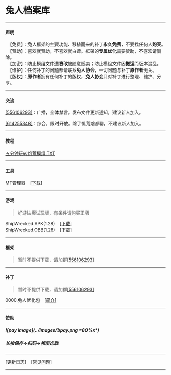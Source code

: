 
# 兔人档案库  
  
  
------
  
#### 声明
  
　【免费】：兔人框架的主要功能、移植而来的补丁**永久免费**，不要找任何人**购买**。  
　【赞助】：喜欢就赞助，不喜欢就白嫖。框架的**专属优化**需要赞助，不喜欢请删除。  
　【加密】：防止模组文件遭**篡改**被随意贩卖；防止模组文件因**搬运**而版本混乱。  
　【维护】：任何补丁的问题都请联系**兔人协会**，一切问题与补丁**原作者**无关。  
　【版权】：**原作者**拥有任何补丁的版权，**兔人协会**只对补丁进行整理、维护、分享。  
  
------
  
#### 交流  
  
[[556106293]][QQG556]：广播，全体禁言。发布文件更新通知，建议新人加入。  
  
[[614255348]][QQG614]：综合，限时开放。除了饥荒啥都聊，不建议新人加入。  
  
------
  
#### 教程  
  
[五分钟玩转饥荒模组.TXT](./bmjc.html)
  
------
  
#### 工具  
  
MT管理器　[[下载]][APKMT2]  
  
-----
  
#### 游戏  
  
>好游快爆试玩版，有条件请购买正版  
  
ShipWrecked.APK(1.28)　[[下载]][APK128]  
ShipWrecked.OBB(1.28)　[[下载]][OBB128]  
  
-----
  
#### 框架  
  
>暂时不提供下载，请加群[[556106293]][QQG556]  
  
-----
  
#### 补丁  
  
>暂时不提供下载，请加群[[556106293]][QQG556]  
  
0000.兔人优化包　[[简介]][WWW2]  

------
  
#### 赞助  
  
##### ![pay image](../images/bpay.png =80%x*)  
##### 长按保存→扫码→相册选取  
  
------
  
[[更新日志]][WWW1]　[[常见问题]][WWW3]
  
------
  
  
  
  
[注释]: 网页内容到此结束，以下全为链接。
  
[WWW1]: ./logs.html
[WWW2]: ./0000.html
[WWW3]: ./help.html
  
  
  
[TV000]: https://b23.tv/AeaOpL
[TV001]: ../videos/jiaocheng01.mp4
[TV002]: ../videos/jiaocheng02.mp4
[TV003]: ../videos/jiaocheng03.mp4
[TV004]: ../videos/jiaocheng04.mp4
[TV005]: ../videos/jiaocheng05.mp4
  
  
  
[QQG777]: mqqopensdkapi://bizAgent/qm/qr?url=http://qm.qq.com/cgi-bin/qm/qr%3Ffrom=app%26p=android%26k=MNbFabUJEtYKRckugDrWITaD_hvJk1uT
[QQG614]: mqqopensdkapi://bizAgent/qm/qr?url=http://qm.qq.com/cgi-bin/qm/qr%3Ffrom=app%26p=android%26k=KnkVjjF7OiwDcpO3WG6vXXTVn2bicq0J
[QQG556]: mqqopensdkapi://bizAgent/qm/qr?url=http://qm.qq.com/cgi-bin/qm/qr%3Ffrom=app%26p=android%26k=1x8UWTmLfQVjdcpP8SRhLWdO8j_LICqt
  
  
  
[APKMT2]: http://d.mt2.cn/
[APK294]: https://dl.mt2.cn/MT2.9.4.apk
[APK295]: https://dl.mt2.cn/MT2.9.5.apk
[APK296]: https://dl.mt2.cn/MT2.9.6.apk
  
  
[APK128]: http://sj.71acg.com/hykb/202101/20210105dontstarveship.apk
[OBB128]: http://sj.71acg.com/hykb/202101/main.51.com.kleientertainment.doNotStarveShipwrecked.obb
  
[APK127]: https://sj.71acg.com/hykb/201911/20191126jhht1.27.apk
[OBB127]: https://sj.71acg.com/hykb/shujubao/main.50.com.kleientertainment.doNotStarveShipwrecked.obb
  
[APK123]: https://sj.71acg.com/hykb/201906/20190621jhhn1.23.apk
[OBB123]: https://sj.71acg.com/hykb/shujubao/main.38.com.kleientertainment.doNotStarveShipwrecked.obb
  
  
  
  
[GIT-100123]: https://github.com/cnzixn/bmsh-patch/archive/GIT100123.zip
[GIT-100128]: https://github.com/cnzixn/bmsh-patch/archive/GIT100128.zip
  
[GIT-110123]: https://github.com/cnzixn/bmsh-patch/archive/GIT110123.zip
[GIT-110128]: https://github.com/cnzixn/bmsh-patch/archive/GIT110128.zip
  
[GIT-110000]: https://github.com/cnzixn/bmsh-patch/archive/GIT110000.zip
[GIT-111000]: https://github.com/cnzixn/bmsh-patch/archive/GIT111000.zip
[GIT-111001]: https://github.com/cnzixn/bmsh-patch/archive/GIT111001.zip
[GIT-111002]: https://github.com/cnzixn/bmsh-patch/archive/GIT111002.zip
  
  
  
[GIT-0001]: https://github.com/cnzixn/bmsh-mods1/archive/GIT0001.zip
[GIT-0002]: https://github.com/cnzixn/bmsh-mods1/archive/GIT0002.zip
[GIT-0003]: https://github.com/cnzixn/bmsh-mods1/archive/GIT0003.zip
[GIT-0004]: https://github.com/cnzixn/bmsh-mods1/archive/GIT0004.zip
[GIT-0005]: https://github.com/cnzixn/bmsh-mods1/archive/GIT0005.zip
[GIT-0006]: https://github.com/cnzixn/bmsh-mods1/archive/GIT0006.zip
[GIT-0007]: https://github.com/cnzixn/bmsh-mods1/archive/GIT0007.zip
[GIT-0008]: https://github.com/cnzixn/bmsh-mods1/archive/GIT0008.zip
[GIT-0009]: https://github.com/cnzixn/bmsh-mods1/archive/GIT0009.zip
[GIT-0010]: https://github.com/cnzixn/bmsh-mods1/archive/GIT0010.zip
[GIT-0011]: https://github.com/cnzixn/bmsh-mods1/archive/GIT0011.zip
[GIT-0012]: https://github.com/cnzixn/bmsh-mods1/archive/GIT0012.zip
[GIT-0013]: https://github.com/cnzixn/bmsh-mods1/archive/GIT0013.zip
[GIT-0014]: https://github.com/cnzixn/bmsh-mods1/archive/GIT0014.zip
[GIT-0015]: https://github.com/cnzixn/bmsh-mods1/archive/GIT0015.zip
[GIT-0016]: https://github.com/cnzixn/bmsh-mods1/archive/GIT0016.zip
[GIT-0017]: https://github.com/cnzixn/bmsh-mods1/archive/GIT0017.zip
[GIT-0018]: https://github.com/cnzixn/bmsh-mods1/archive/GIT0018.zip
[GIT-0019]: https://github.com/cnzixn/bmsh-mods1/archive/GIT0019.zip
[GIT-0020]: https://github.com/cnzixn/bmsh-mods1/archive/GIT0020.zip
[GIT-0021]: https://github.com/cnzixn/bmsh-mods1/archive/GIT0021.zip
[GIT-0022]: https://github.com/cnzixn/bmsh-mods1/archive/GIT0022.zip
[GIT-0023]: https://github.com/cnzixn/bmsh-mods1/archive/GIT0023.zip
[GIT-0024]: https://github.com/cnzixn/bmsh-mods1/archive/GIT0024.zip
[GIT-0025]: https://github.com/cnzixn/bmsh-mods1/archive/GIT0025.zip
[GIT-0026]: https://github.com/cnzixn/bmsh-mods1/archive/GIT0026.zip
[GIT-0027]: https://github.com/cnzixn/bmsh-mods1/archive/GIT0027.zip
[GIT-0028]: https://github.com/cnzixn/bmsh-mods1/archive/GIT0028.zip
[GIT-0029]: https://github.com/cnzixn/bmsh-mods1/archive/GIT0029.zip
[GIT-0030]: https://github.com/cnzixn/bmsh-mods1/archive/GIT0030.zip
[GIT-0031]: https://github.com/cnzixn/bmsh-mods1/archive/GIT0031.zip
[GIT-0032]: https://github.com/cnzixn/bmsh-mods1/archive/GIT0032.zip
[GIT-0033]: https://github.com/cnzixn/bmsh-mods1/archive/GIT0033.zip
[GIT-0034]: https://github.com/cnzixn/bmsh-mods1/archive/GIT0034.zip
[GIT-0035]: https://github.com/cnzixn/bmsh-mods1/archive/GIT0035.zip
[GIT-0036]: https://github.com/cnzixn/bmsh-mods1/archive/GIT0036.zip
[GIT-0037]: https://github.com/cnzixn/bmsh-mods1/archive/GIT0037.zip
[GIT-0038]: https://github.com/cnzixn/bmsh-mods1/archive/GIT0038.zip
[GIT-0039]: https://github.com/cnzixn/bmsh-mods1/archive/GIT0039.zip
[GIT-0040]: https://github.com/cnzixn/bmsh-mods1/archive/GIT0040.zip
[GIT-0041]: https://github.com/cnzixn/bmsh-mods1/archive/GIT0041.zip
[GIT-0042]: https://github.com/cnzixn/bmsh-mods1/archive/GIT0042.zip
[GIT-0043]: https://github.com/cnzixn/bmsh-mods1/archive/GIT0043.zip
[GIT-0044]: https://github.com/cnzixn/bmsh-mods1/archive/GIT0044.zip
[GIT-0045]: https://github.com/cnzixn/bmsh-mods1/archive/GIT0045.zip
[GIT-0046]: https://github.com/cnzixn/bmsh-mods1/archive/GIT0046.zip
[GIT-0047]: https://github.com/cnzixn/bmsh-mods1/archive/GIT0047.zip
[GIT-0048]: https://github.com/cnzixn/bmsh-mods1/archive/GIT0048.zip
[GIT-0049]: https://github.com/cnzixn/bmsh-mods1/archive/GIT0049.zip
[GIT-0050]: https://github.com/cnzixn/bmsh-mods1/archive/GIT0050.zip
[GIT-0051]: https://github.com/cnzixn/bmsh-mods2/archive/GIT0051.zip
[GIT-0052]: https://github.com/cnzixn/bmsh-mods2/archive/GIT0052.zip
[GIT-0053]: https://github.com/cnzixn/bmsh-mods2/archive/GIT0053.zip
[GIT-0054]: https://github.com/cnzixn/bmsh-mods2/archive/GIT0054.zip
[GIT-0055]: https://github.com/cnzixn/bmsh-mods2/archive/GIT0055.zip
[GIT-0056]: https://github.com/cnzixn/bmsh-mods2/archive/GIT0056.zip
[GIT-0057]: https://github.com/cnzixn/bmsh-mods2/archive/GIT0057.zip
[GIT-0058]: https://github.com/cnzixn/bmsh-mods2/archive/GIT0058.zip
[GIT-0059]: https://github.com/cnzixn/bmsh-mods2/archive/GIT0059.zip
[GIT-0060]: https://github.com/cnzixn/bmsh-mods2/archive/GIT0060.zip
[GIT-0061]: https://github.com/cnzixn/bmsh-mods2/archive/GIT0061.zip
[GIT-0062]: https://github.com/cnzixn/bmsh-mods2/archive/GIT0062.zip
[GIT-0063]: https://github.com/cnzixn/bmsh-mods2/archive/GIT0063.zip
[GIT-0064]: https://github.com/cnzixn/bmsh-mods2/archive/GIT0064.zip
[GIT-0065]: https://github.com/cnzixn/bmsh-mods2/archive/GIT0065.zip
[GIT-0066]: https://github.com/cnzixn/bmsh-mods2/archive/GIT0066.zip
[GIT-0067]: https://github.com/cnzixn/bmsh-mods2/archive/GIT0067.zip
[GIT-0068]: https://github.com/cnzixn/bmsh-mods2/archive/GIT0068.zip
[GIT-0069]: https://github.com/cnzixn/bmsh-mods2/archive/GIT0069.zip
[GIT-0070]: https://github.com/cnzixn/bmsh-mods2/archive/GIT0070.zip
[GIT-0071]: https://github.com/cnzixn/bmsh-mods2/archive/GIT0071.zip
[GIT-0072]: https://github.com/cnzixn/bmsh-mods2/archive/GIT0072.zip
[GIT-0073]: https://github.com/cnzixn/bmsh-mods2/archive/GIT0073.zip
[GIT-0074]: https://github.com/cnzixn/bmsh-mods2/archive/GIT0074.zip
[GIT-0075]: https://github.com/cnzixn/bmsh-mods2/archive/GIT0075.zip
[GIT-0076]: https://github.com/cnzixn/bmsh-mods2/archive/GIT0076.zip
[GIT-0077]: https://github.com/cnzixn/bmsh-mods2/archive/GIT0077.zip
[GIT-0078]: https://github.com/cnzixn/bmsh-mods2/archive/GIT0078.zip
[GIT-0079]: https://github.com/cnzixn/bmsh-mods2/archive/GIT0079.zip
[GIT-0080]: https://github.com/cnzixn/bmsh-mods2/archive/GIT0080.zip
[GIT-0081]: https://github.com/cnzixn/bmsh-mods2/archive/GIT0081.zip
[GIT-0082]: https://github.com/cnzixn/bmsh-mods2/archive/GIT0082.zip
[GIT-0083]: https://github.com/cnzixn/bmsh-mods2/archive/GIT0083.zip
[GIT-0084]: https://github.com/cnzixn/bmsh-mods2/archive/GIT0084.zip
[GIT-0085]: https://github.com/cnzixn/bmsh-mods2/archive/GIT0085.zip
[GIT-0086]: https://github.com/cnzixn/bmsh-mods2/archive/GIT0086.zip
[GIT-0087]: https://github.com/cnzixn/bmsh-mods2/archive/GIT0087.zip
[GIT-0088]: https://github.com/cnzixn/bmsh-mods2/archive/GIT0088.zip
[GIT-0089]: https://github.com/cnzixn/bmsh-mods2/archive/GIT0089.zip
[GIT-0090]: https://github.com/cnzixn/bmsh-mods2/archive/GIT0090.zip
[GIT-0091]: https://github.com/cnzixn/bmsh-mods2/archive/GIT0091.zip
[GIT-0092]: https://github.com/cnzixn/bmsh-mods2/archive/GIT0092.zip
[GIT-0093]: https://github.com/cnzixn/bmsh-mods2/archive/GIT0093.zip
[GIT-0094]: https://github.com/cnzixn/bmsh-mods2/archive/GIT0094.zip
[GIT-0095]: https://github.com/cnzixn/bmsh-mods2/archive/GIT0095.zip
[GIT-0096]: https://github.com/cnzixn/bmsh-mods2/archive/GIT0096.zip
[GIT-0097]: https://github.com/cnzixn/bmsh-mods2/archive/GIT0097.zip
[GIT-0098]: https://github.com/cnzixn/bmsh-mods2/archive/GIT0098.zip
[GIT-0099]: https://github.com/cnzixn/bmsh-mods2/archive/GIT0099.zip
[GIT-0100]: https://github.com/cnzixn/bmsh-mods2/archive/GIT0100.zip
[GIT-0101]: https://github.com/cnzixn/bmsh-mods3/archive/GIT0101.zip
[GIT-0102]: https://github.com/cnzixn/bmsh-mods3/archive/GIT0102.zip
[GIT-0103]: https://github.com/cnzixn/bmsh-mods3/archive/GIT0103.zip
[GIT-0104]: https://github.com/cnzixn/bmsh-mods3/archive/GIT0104.zip
[GIT-0105]: https://github.com/cnzixn/bmsh-mods3/archive/GIT0105.zip
[GIT-0106]: https://github.com/cnzixn/bmsh-mods3/archive/GIT0106.zip
[GIT-0107]: https://github.com/cnzixn/bmsh-mods3/archive/GIT0107.zip
[GIT-0108]: https://github.com/cnzixn/bmsh-mods3/archive/GIT0108.zip
[GIT-0109]: https://github.com/cnzixn/bmsh-mods3/archive/GIT0109.zip
[GIT-0110]: https://github.com/cnzixn/bmsh-mods3/archive/GIT0110.zip
[GIT-0111]: https://github.com/cnzixn/bmsh-mods3/archive/GIT0111.zip
[GIT-0112]: https://github.com/cnzixn/bmsh-mods3/archive/GIT0112.zip
[GIT-0113]: https://github.com/cnzixn/bmsh-mods3/archive/GIT0113.zip
[GIT-0114]: https://github.com/cnzixn/bmsh-mods3/archive/GIT0114.zip
[GIT-0115]: https://github.com/cnzixn/bmsh-mods3/archive/GIT0115.zip
[GIT-0116]: https://github.com/cnzixn/bmsh-mods3/archive/GIT0116.zip
[GIT-0117]: https://github.com/cnzixn/bmsh-mods3/archive/GIT0117.zip
[GIT-0118]: https://github.com/cnzixn/bmsh-mods3/archive/GIT0118.zip
[GIT-0119]: https://github.com/cnzixn/bmsh-mods3/archive/GIT0119.zip
[GIT-0120]: https://github.com/cnzixn/bmsh-mods3/archive/GIT0120.zip
[GIT-0121]: https://github.com/cnzixn/bmsh-mods3/archive/GIT0121.zip
[GIT-0122]: https://github.com/cnzixn/bmsh-mods3/archive/GIT0122.zip
[GIT-0123]: https://github.com/cnzixn/bmsh-mods3/archive/GIT0123.zip
[GIT-0124]: https://github.com/cnzixn/bmsh-mods3/archive/GIT0124.zip
[GIT-0125]: https://github.com/cnzixn/bmsh-mods3/archive/GIT0125.zip
[GIT-0126]: https://github.com/cnzixn/bmsh-mods3/archive/GIT0126.zip
[GIT-0127]: https://github.com/cnzixn/bmsh-mods3/archive/GIT0127.zip
[GIT-0128]: https://github.com/cnzixn/bmsh-mods3/archive/GIT0128.zip
[GIT-0129]: https://github.com/cnzixn/bmsh-mods3/archive/GIT0129.zip
[GIT-0130]: https://github.com/cnzixn/bmsh-mods3/archive/GIT0130.zip
[GIT-0131]: https://github.com/cnzixn/bmsh-mods3/archive/GIT0131.zip
[GIT-0132]: https://github.com/cnzixn/bmsh-mods3/archive/GIT0132.zip
[GIT-0133]: https://github.com/cnzixn/bmsh-mods3/archive/GIT0133.zip
[GIT-0134]: https://github.com/cnzixn/bmsh-mods3/archive/GIT0134.zip
[GIT-0135]: https://github.com/cnzixn/bmsh-mods3/archive/GIT0135.zip
[GIT-0136]: https://github.com/cnzixn/bmsh-mods3/archive/GIT0136.zip
[GIT-0137]: https://github.com/cnzixn/bmsh-mods3/archive/GIT0137.zip
[GIT-0138]: https://github.com/cnzixn/bmsh-mods3/archive/GIT0138.zip
[GIT-0139]: https://github.com/cnzixn/bmsh-mods3/archive/GIT0139.zip
[GIT-0140]: https://github.com/cnzixn/bmsh-mods3/archive/GIT0140.zip
[GIT-0141]: https://github.com/cnzixn/bmsh-mods3/archive/GIT0141.zip
[GIT-0142]: https://github.com/cnzixn/bmsh-mods3/archive/GIT0142.zip
[GIT-0143]: https://github.com/cnzixn/bmsh-mods3/archive/GIT0143.zip
[GIT-0144]: https://github.com/cnzixn/bmsh-mods3/archive/GIT0144.zip
[GIT-0145]: https://github.com/cnzixn/bmsh-mods3/archive/GIT0145.zip
[GIT-0146]: https://github.com/cnzixn/bmsh-mods3/archive/GIT0146.zip
[GIT-0147]: https://github.com/cnzixn/bmsh-mods3/archive/GIT0147.zip
[GIT-0148]: https://github.com/cnzixn/bmsh-mods3/archive/GIT0148.zip
[GIT-0149]: https://github.com/cnzixn/bmsh-mods3/archive/GIT0149.zip
[GIT-0150]: https://github.com/cnzixn/bmsh-mods3/archive/GIT0150.zip
[GIT-0151]: https://github.com/cnzixn/bmsh-mods4/archive/GIT0151.zip
[GIT-0152]: https://github.com/cnzixn/bmsh-mods4/archive/GIT0152.zip
[GIT-0153]: https://github.com/cnzixn/bmsh-mods4/archive/GIT0153.zip
[GIT-0154]: https://github.com/cnzixn/bmsh-mods4/archive/GIT0154.zip
[GIT-0155]: https://github.com/cnzixn/bmsh-mods4/archive/GIT0155.zip
[GIT-0156]: https://github.com/cnzixn/bmsh-mods4/archive/GIT0156.zip
[GIT-0157]: https://github.com/cnzixn/bmsh-mods4/archive/GIT0157.zip
[GIT-0158]: https://github.com/cnzixn/bmsh-mods4/archive/GIT0158.zip
[GIT-0159]: https://github.com/cnzixn/bmsh-mods4/archive/GIT0159.zip
[GIT-0160]: https://github.com/cnzixn/bmsh-mods4/archive/GIT0160.zip
[GIT-0161]: https://github.com/cnzixn/bmsh-mods4/archive/GIT0161.zip
[GIT-0162]: https://github.com/cnzixn/bmsh-mods4/archive/GIT0162.zip
[GIT-0163]: https://github.com/cnzixn/bmsh-mods4/archive/GIT0163.zip
[GIT-0164]: https://github.com/cnzixn/bmsh-mods4/archive/GIT0164.zip
[GIT-0165]: https://github.com/cnzixn/bmsh-mods4/archive/GIT0165.zip
[GIT-0166]: https://github.com/cnzixn/bmsh-mods4/archive/GIT0166.zip
[GIT-0167]: https://github.com/cnzixn/bmsh-mods4/archive/GIT0167.zip
[GIT-0168]: https://github.com/cnzixn/bmsh-mods4/archive/GIT0168.zip
[GIT-0169]: https://github.com/cnzixn/bmsh-mods4/archive/GIT0169.zip
[GIT-0170]: https://github.com/cnzixn/bmsh-mods4/archive/GIT0170.zip
[GIT-0171]: https://github.com/cnzixn/bmsh-mods4/archive/GIT0171.zip
[GIT-0172]: https://github.com/cnzixn/bmsh-mods4/archive/GIT0172.zip
[GIT-0173]: https://github.com/cnzixn/bmsh-mods4/archive/GIT0173.zip
[GIT-0174]: https://github.com/cnzixn/bmsh-mods4/archive/GIT0174.zip
[GIT-0175]: https://github.com/cnzixn/bmsh-mods4/archive/GIT0175.zip
[GIT-0176]: https://github.com/cnzixn/bmsh-mods4/archive/GIT0176.zip
[GIT-0177]: https://github.com/cnzixn/bmsh-mods4/archive/GIT0177.zip
[GIT-0178]: https://github.com/cnzixn/bmsh-mods4/archive/GIT0178.zip
[GIT-0179]: https://github.com/cnzixn/bmsh-mods4/archive/GIT0179.zip
[GIT-0180]: https://github.com/cnzixn/bmsh-mods4/archive/GIT0180.zip
[GIT-0181]: https://github.com/cnzixn/bmsh-mods4/archive/GIT0181.zip
[GIT-0182]: https://github.com/cnzixn/bmsh-mods4/archive/GIT0182.zip
[GIT-0183]: https://github.com/cnzixn/bmsh-mods4/archive/GIT0183.zip
[GIT-0184]: https://github.com/cnzixn/bmsh-mods4/archive/GIT0184.zip
[GIT-0185]: https://github.com/cnzixn/bmsh-mods4/archive/GIT0185.zip
[GIT-0186]: https://github.com/cnzixn/bmsh-mods4/archive/GIT0186.zip
[GIT-0187]: https://github.com/cnzixn/bmsh-mods4/archive/GIT0187.zip
[GIT-0188]: https://github.com/cnzixn/bmsh-mods4/archive/GIT0188.zip
[GIT-0189]: https://github.com/cnzixn/bmsh-mods4/archive/GIT0189.zip
[GIT-0190]: https://github.com/cnzixn/bmsh-mods4/archive/GIT0190.zip
[GIT-0191]: https://github.com/cnzixn/bmsh-mods4/archive/GIT0191.zip
[GIT-0192]: https://github.com/cnzixn/bmsh-mods4/archive/GIT0192.zip
[GIT-0193]: https://github.com/cnzixn/bmsh-mods4/archive/GIT0193.zip
[GIT-0194]: https://github.com/cnzixn/bmsh-mods4/archive/GIT0194.zip
[GIT-0195]: https://github.com/cnzixn/bmsh-mods4/archive/GIT0195.zip
[GIT-0196]: https://github.com/cnzixn/bmsh-mods4/archive/GIT0196.zip
[GIT-0197]: https://github.com/cnzixn/bmsh-mods4/archive/GIT0197.zip
[GIT-0198]: https://github.com/cnzixn/bmsh-mods4/archive/GIT0198.zip
[GIT-0199]: https://github.com/cnzixn/bmsh-mods4/archive/GIT0199.zip
[GIT-0200]: https://github.com/cnzixn/bmsh-mods4/archive/GIT0200.zip
[GIT-0201]: https://github.com/cnzixn/bmsh-mods5/archive/GIT0201.zip
[GIT-0202]: https://github.com/cnzixn/bmsh-mods5/archive/GIT0202.zip
[GIT-0203]: https://github.com/cnzixn/bmsh-mods5/archive/GIT0203.zip
[GIT-0204]: https://github.com/cnzixn/bmsh-mods5/archive/GIT0204.zip
[GIT-0205]: https://github.com/cnzixn/bmsh-mods5/archive/GIT0205.zip
[GIT-0206]: https://github.com/cnzixn/bmsh-mods5/archive/GIT0206.zip
[GIT-0207]: https://github.com/cnzixn/bmsh-mods5/archive/GIT0207.zip
[GIT-0208]: https://github.com/cnzixn/bmsh-mods5/archive/GIT0208.zip
[GIT-0209]: https://github.com/cnzixn/bmsh-mods5/archive/GIT0209.zip
[GIT-0210]: https://github.com/cnzixn/bmsh-mods5/archive/GIT0210.zip
[GIT-0211]: https://github.com/cnzixn/bmsh-mods5/archive/GIT0211.zip
[GIT-0212]: https://github.com/cnzixn/bmsh-mods5/archive/GIT0212.zip
[GIT-0213]: https://github.com/cnzixn/bmsh-mods5/archive/GIT0213.zip
[GIT-0214]: https://github.com/cnzixn/bmsh-mods5/archive/GIT0214.zip
[GIT-0215]: https://github.com/cnzixn/bmsh-mods5/archive/GIT0215.zip
[GIT-0216]: https://github.com/cnzixn/bmsh-mods5/archive/GIT0216.zip
[GIT-0217]: https://github.com/cnzixn/bmsh-mods5/archive/GIT0217.zip
[GIT-0218]: https://github.com/cnzixn/bmsh-mods5/archive/GIT0218.zip
[GIT-0219]: https://github.com/cnzixn/bmsh-mods5/archive/GIT0219.zip
[GIT-0220]: https://github.com/cnzixn/bmsh-mods5/archive/GIT0220.zip
[GIT-0221]: https://github.com/cnzixn/bmsh-mods5/archive/GIT0221.zip
[GIT-0222]: https://github.com/cnzixn/bmsh-mods5/archive/GIT0222.zip
[GIT-0223]: https://github.com/cnzixn/bmsh-mods5/archive/GIT0223.zip
[GIT-0224]: https://github.com/cnzixn/bmsh-mods5/archive/GIT0224.zip
[GIT-0225]: https://github.com/cnzixn/bmsh-mods5/archive/GIT0225.zip
[GIT-0226]: https://github.com/cnzixn/bmsh-mods5/archive/GIT0226.zip
[GIT-0227]: https://github.com/cnzixn/bmsh-mods5/archive/GIT0227.zip
[GIT-0228]: https://github.com/cnzixn/bmsh-mods5/archive/GIT0228.zip
[GIT-0229]: https://github.com/cnzixn/bmsh-mods5/archive/GIT0229.zip
[GIT-0230]: https://github.com/cnzixn/bmsh-mods5/archive/GIT0230.zip
[GIT-0231]: https://github.com/cnzixn/bmsh-mods5/archive/GIT0231.zip
[GIT-0232]: https://github.com/cnzixn/bmsh-mods5/archive/GIT0232.zip
[GIT-0233]: https://github.com/cnzixn/bmsh-mods5/archive/GIT0233.zip
[GIT-0234]: https://github.com/cnzixn/bmsh-mods5/archive/GIT0234.zip
[GIT-0235]: https://github.com/cnzixn/bmsh-mods5/archive/GIT0235.zip
[GIT-0236]: https://github.com/cnzixn/bmsh-mods5/archive/GIT0236.zip
[GIT-0237]: https://github.com/cnzixn/bmsh-mods5/archive/GIT0237.zip
[GIT-0238]: https://github.com/cnzixn/bmsh-mods5/archive/GIT0238.zip
[GIT-0239]: https://github.com/cnzixn/bmsh-mods5/archive/GIT0239.zip
[GIT-0240]: https://github.com/cnzixn/bmsh-mods5/archive/GIT0240.zip
[GIT-0241]: https://github.com/cnzixn/bmsh-mods5/archive/GIT0241.zip
[GIT-0242]: https://github.com/cnzixn/bmsh-mods5/archive/GIT0242.zip
[GIT-0243]: https://github.com/cnzixn/bmsh-mods5/archive/GIT0243.zip
[GIT-0244]: https://github.com/cnzixn/bmsh-mods5/archive/GIT0244.zip
[GIT-0245]: https://github.com/cnzixn/bmsh-mods5/archive/GIT0245.zip
[GIT-0246]: https://github.com/cnzixn/bmsh-mods5/archive/GIT0246.zip
[GIT-0247]: https://github.com/cnzixn/bmsh-mods5/archive/GIT0247.zip
[GIT-0248]: https://github.com/cnzixn/bmsh-mods5/archive/GIT0248.zip
[GIT-0249]: https://github.com/cnzixn/bmsh-mods5/archive/GIT0249.zip
[GIT-0250]: https://github.com/cnzixn/bmsh-mods5/archive/GIT0250.zip
[GIT-0251]: https://github.com/cnzixn/bmsh-mods6/archive/GIT0251.zip
[GIT-0252]: https://github.com/cnzixn/bmsh-mods6/archive/GIT0252.zip
[GIT-0253]: https://github.com/cnzixn/bmsh-mods6/archive/GIT0253.zip
[GIT-0254]: https://github.com/cnzixn/bmsh-mods6/archive/GIT0254.zip
[GIT-0255]: https://github.com/cnzixn/bmsh-mods6/archive/GIT0255.zip
[GIT-0256]: https://github.com/cnzixn/bmsh-mods6/archive/GIT0256.zip
[GIT-0257]: https://github.com/cnzixn/bmsh-mods6/archive/GIT0257.zip
[GIT-0258]: https://github.com/cnzixn/bmsh-mods6/archive/GIT0258.zip
[GIT-0259]: https://github.com/cnzixn/bmsh-mods6/archive/GIT0259.zip
[GIT-0260]: https://github.com/cnzixn/bmsh-mods6/archive/GIT0260.zip
[GIT-0261]: https://github.com/cnzixn/bmsh-mods6/archive/GIT0261.zip
[GIT-0262]: https://github.com/cnzixn/bmsh-mods6/archive/GIT0262.zip
[GIT-0263]: https://github.com/cnzixn/bmsh-mods6/archive/GIT0263.zip
[GIT-0264]: https://github.com/cnzixn/bmsh-mods6/archive/GIT0264.zip
[GIT-0265]: https://github.com/cnzixn/bmsh-mods6/archive/GIT0265.zip
[GIT-0266]: https://github.com/cnzixn/bmsh-mods6/archive/GIT0266.zip
[GIT-0267]: https://github.com/cnzixn/bmsh-mods6/archive/GIT0267.zip
[GIT-0268]: https://github.com/cnzixn/bmsh-mods6/archive/GIT0268.zip
[GIT-0269]: https://github.com/cnzixn/bmsh-mods6/archive/GIT0269.zip
[GIT-0270]: https://github.com/cnzixn/bmsh-mods6/archive/GIT0270.zip
[GIT-0271]: https://github.com/cnzixn/bmsh-mods6/archive/GIT0271.zip
[GIT-0272]: https://github.com/cnzixn/bmsh-mods6/archive/GIT0272.zip
[GIT-0273]: https://github.com/cnzixn/bmsh-mods6/archive/GIT0273.zip
[GIT-0274]: https://github.com/cnzixn/bmsh-mods6/archive/GIT0274.zip
[GIT-0275]: https://github.com/cnzixn/bmsh-mods6/archive/GIT0275.zip
[GIT-0276]: https://github.com/cnzixn/bmsh-mods6/archive/GIT0276.zip
[GIT-0277]: https://github.com/cnzixn/bmsh-mods6/archive/GIT0277.zip
[GIT-0278]: https://github.com/cnzixn/bmsh-mods6/archive/GIT0278.zip
[GIT-0279]: https://github.com/cnzixn/bmsh-mods6/archive/GIT0279.zip
[GIT-0280]: https://github.com/cnzixn/bmsh-mods6/archive/GIT0280.zip
[GIT-0281]: https://github.com/cnzixn/bmsh-mods6/archive/GIT0281.zip
[GIT-0282]: https://github.com/cnzixn/bmsh-mods6/archive/GIT0282.zip
[GIT-0283]: https://github.com/cnzixn/bmsh-mods6/archive/GIT0283.zip
[GIT-0284]: https://github.com/cnzixn/bmsh-mods6/archive/GIT0284.zip
[GIT-0285]: https://github.com/cnzixn/bmsh-mods6/archive/GIT0285.zip
[GIT-0286]: https://github.com/cnzixn/bmsh-mods6/archive/GIT0286.zip
[GIT-0287]: https://github.com/cnzixn/bmsh-mods6/archive/GIT0287.zip
[GIT-0288]: https://github.com/cnzixn/bmsh-mods6/archive/GIT0288.zip
[GIT-0289]: https://github.com/cnzixn/bmsh-mods6/archive/GIT0289.zip
[GIT-0290]: https://github.com/cnzixn/bmsh-mods6/archive/GIT0290.zip
[GIT-0291]: https://github.com/cnzixn/bmsh-mods6/archive/GIT0291.zip
[GIT-0292]: https://github.com/cnzixn/bmsh-mods6/archive/GIT0292.zip
[GIT-0293]: https://github.com/cnzixn/bmsh-mods6/archive/GIT0293.zip
[GIT-0294]: https://github.com/cnzixn/bmsh-mods6/archive/GIT0294.zip
[GIT-0295]: https://github.com/cnzixn/bmsh-mods6/archive/GIT0295.zip
[GIT-0296]: https://github.com/cnzixn/bmsh-mods6/archive/GIT0296.zip
[GIT-0297]: https://github.com/cnzixn/bmsh-mods6/archive/GIT0297.zip
[GIT-0298]: https://github.com/cnzixn/bmsh-mods6/archive/GIT0298.zip
[GIT-0299]: https://github.com/cnzixn/bmsh-mods6/archive/GIT0299.zip
[GIT-0300]: https://github.com/cnzixn/bmsh-mods6/archive/GIT0300.zip
[GIT-0301]: https://github.com/cnzixn/bmsh-mods7/archive/GIT0301.zip
[GIT-0302]: https://github.com/cnzixn/bmsh-mods7/archive/GIT0302.zip
[GIT-0303]: https://github.com/cnzixn/bmsh-mods7/archive/GIT0303.zip
[GIT-0304]: https://github.com/cnzixn/bmsh-mods7/archive/GIT0304.zip
[GIT-0305]: https://github.com/cnzixn/bmsh-mods7/archive/GIT0305.zip
[GIT-0306]: https://github.com/cnzixn/bmsh-mods7/archive/GIT0306.zip
[GIT-0307]: https://github.com/cnzixn/bmsh-mods7/archive/GIT0307.zip
[GIT-0308]: https://github.com/cnzixn/bmsh-mods7/archive/GIT0308.zip
[GIT-0309]: https://github.com/cnzixn/bmsh-mods7/archive/GIT0309.zip
[GIT-0310]: https://github.com/cnzixn/bmsh-mods7/archive/GIT0310.zip
[GIT-0311]: https://github.com/cnzixn/bmsh-mods7/archive/GIT0311.zip
[GIT-0312]: https://github.com/cnzixn/bmsh-mods7/archive/GIT0312.zip
[GIT-0313]: https://github.com/cnzixn/bmsh-mods7/archive/GIT0313.zip
[GIT-0314]: https://github.com/cnzixn/bmsh-mods7/archive/GIT0314.zip
[GIT-0315]: https://github.com/cnzixn/bmsh-mods7/archive/GIT0315.zip
[GIT-0316]: https://github.com/cnzixn/bmsh-mods7/archive/GIT0316.zip
[GIT-0317]: https://github.com/cnzixn/bmsh-mods7/archive/GIT0317.zip
[GIT-0318]: https://github.com/cnzixn/bmsh-mods7/archive/GIT0318.zip
[GIT-0319]: https://github.com/cnzixn/bmsh-mods7/archive/GIT0319.zip
[GIT-0320]: https://github.com/cnzixn/bmsh-mods7/archive/GIT0320.zip
[GIT-0321]: https://github.com/cnzixn/bmsh-mods7/archive/GIT0321.zip
[GIT-0322]: https://github.com/cnzixn/bmsh-mods7/archive/GIT0322.zip
[GIT-0323]: https://github.com/cnzixn/bmsh-mods7/archive/GIT0323.zip
[GIT-0324]: https://github.com/cnzixn/bmsh-mods7/archive/GIT0324.zip
[GIT-0325]: https://github.com/cnzixn/bmsh-mods7/archive/GIT0325.zip
[GIT-0326]: https://github.com/cnzixn/bmsh-mods7/archive/GIT0326.zip
[GIT-0327]: https://github.com/cnzixn/bmsh-mods7/archive/GIT0327.zip
[GIT-0328]: https://github.com/cnzixn/bmsh-mods7/archive/GIT0328.zip
[GIT-0329]: https://github.com/cnzixn/bmsh-mods7/archive/GIT0329.zip
[GIT-0330]: https://github.com/cnzixn/bmsh-mods7/archive/GIT0330.zip
[GIT-0331]: https://github.com/cnzixn/bmsh-mods7/archive/GIT0331.zip
[GIT-0332]: https://github.com/cnzixn/bmsh-mods7/archive/GIT0332.zip
[GIT-0333]: https://github.com/cnzixn/bmsh-mods7/archive/GIT0333.zip
[GIT-0334]: https://github.com/cnzixn/bmsh-mods7/archive/GIT0334.zip
[GIT-0335]: https://github.com/cnzixn/bmsh-mods7/archive/GIT0335.zip
[GIT-0336]: https://github.com/cnzixn/bmsh-mods7/archive/GIT0336.zip
[GIT-0337]: https://github.com/cnzixn/bmsh-mods7/archive/GIT0337.zip
[GIT-0338]: https://github.com/cnzixn/bmsh-mods7/archive/GIT0338.zip
[GIT-0339]: https://github.com/cnzixn/bmsh-mods7/archive/GIT0339.zip
[GIT-0340]: https://github.com/cnzixn/bmsh-mods7/archive/GIT0340.zip
[GIT-0341]: https://github.com/cnzixn/bmsh-mods7/archive/GIT0341.zip
[GIT-0342]: https://github.com/cnzixn/bmsh-mods7/archive/GIT0342.zip
[GIT-0343]: https://github.com/cnzixn/bmsh-mods7/archive/GIT0343.zip
[GIT-0344]: https://github.com/cnzixn/bmsh-mods7/archive/GIT0344.zip
[GIT-0345]: https://github.com/cnzixn/bmsh-mods7/archive/GIT0345.zip
[GIT-0346]: https://github.com/cnzixn/bmsh-mods7/archive/GIT0346.zip
[GIT-0347]: https://github.com/cnzixn/bmsh-mods7/archive/GIT0347.zip
[GIT-0348]: https://github.com/cnzixn/bmsh-mods7/archive/GIT0348.zip
[GIT-0349]: https://github.com/cnzixn/bmsh-mods7/archive/GIT0349.zip
[GIT-0350]: https://github.com/cnzixn/bmsh-mods7/archive/GIT0350.zip
[GIT-0351]: https://github.com/cnzixn/bmsh-mods8/archive/GIT0351.zip
[GIT-0352]: https://github.com/cnzixn/bmsh-mods8/archive/GIT0352.zip
[GIT-0353]: https://github.com/cnzixn/bmsh-mods8/archive/GIT0353.zip
[GIT-0354]: https://github.com/cnzixn/bmsh-mods8/archive/GIT0354.zip
[GIT-0355]: https://github.com/cnzixn/bmsh-mods8/archive/GIT0355.zip
[GIT-0356]: https://github.com/cnzixn/bmsh-mods8/archive/GIT0356.zip
[GIT-0357]: https://github.com/cnzixn/bmsh-mods8/archive/GIT0357.zip
[GIT-0358]: https://github.com/cnzixn/bmsh-mods8/archive/GIT0358.zip
[GIT-0359]: https://github.com/cnzixn/bmsh-mods8/archive/GIT0359.zip
[GIT-0360]: https://github.com/cnzixn/bmsh-mods8/archive/GIT0360.zip
  
  
  
[GHT-100123]: https://ghproxy.com/https://github.com/cnzixn/bmsh-patch/archive/GIT100123.zip
[GHT-100128]: https://ghproxy.com/https://github.com/cnzixn/bmsh-patch/archive/GIT100128.zip
  
[GHT-110123]: https://ghproxy.com/https://github.com/cnzixn/bmsh-patch/archive/GIT110123.zip
[GHT-110128]: https://ghproxy.com/https://github.com/cnzixn/bmsh-patch/archive/GIT110128.zip
  
[GHT-110000]: https://ghproxy.com/https://github.com/cnzixn/bmsh-patch/archive/GIT110000.zip
[GHT-111000]: https://ghproxy.com/https://github.com/cnzixn/bmsh-patch/archive/GIT111000.zip
[GHT-111001]: https://ghproxy.com/https://github.com/cnzixn/bmsh-patch/archive/GIT111001.zip
[GHT-111002]: https://ghproxy.com/https://github.com/cnzixn/bmsh-patch/archive/GIT111002.zip
  
[GHT-0001]: https://ghproxy.com/https://github.com/cnzixn/bmsh-mods1/archive/GIT0001.zip
[GHT-0002]: https://ghproxy.com/https://github.com/cnzixn/bmsh-mods1/archive/GIT0002.zip
[GHT-0003]: https://ghproxy.com/https://github.com/cnzixn/bmsh-mods1/archive/GIT0003.zip
[GHT-0004]: https://ghproxy.com/https://github.com/cnzixn/bmsh-mods1/archive/GIT0004.zip
[GHT-0005]: https://ghproxy.com/https://github.com/cnzixn/bmsh-mods1/archive/GIT0005.zip
[GHT-0006]: https://ghproxy.com/https://github.com/cnzixn/bmsh-mods1/archive/GIT0006.zip
[GHT-0007]: https://ghproxy.com/https://github.com/cnzixn/bmsh-mods1/archive/GIT0007.zip
[GHT-0008]: https://ghproxy.com/https://github.com/cnzixn/bmsh-mods1/archive/GIT0008.zip
[GHT-0009]: https://ghproxy.com/https://github.com/cnzixn/bmsh-mods1/archive/GIT0009.zip
[GHT-0010]: https://ghproxy.com/https://github.com/cnzixn/bmsh-mods1/archive/GIT0010.zip
[GHT-0011]: https://ghproxy.com/https://github.com/cnzixn/bmsh-mods1/archive/GIT0011.zip
[GHT-0012]: https://ghproxy.com/https://github.com/cnzixn/bmsh-mods1/archive/GIT0012.zip
[GHT-0013]: https://ghproxy.com/https://github.com/cnzixn/bmsh-mods1/archive/GIT0013.zip
[GHT-0014]: https://ghproxy.com/https://github.com/cnzixn/bmsh-mods1/archive/GIT0014.zip
[GHT-0015]: https://ghproxy.com/https://github.com/cnzixn/bmsh-mods1/archive/GIT0015.zip
[GHT-0016]: https://ghproxy.com/https://github.com/cnzixn/bmsh-mods1/archive/GIT0016.zip
[GHT-0017]: https://ghproxy.com/https://github.com/cnzixn/bmsh-mods1/archive/GIT0017.zip
[GHT-0018]: https://ghproxy.com/https://github.com/cnzixn/bmsh-mods1/archive/GIT0018.zip
[GHT-0019]: https://ghproxy.com/https://github.com/cnzixn/bmsh-mods1/archive/GIT0019.zip
[GHT-0020]: https://ghproxy.com/https://github.com/cnzixn/bmsh-mods1/archive/GIT0020.zip
[GHT-0021]: https://ghproxy.com/https://github.com/cnzixn/bmsh-mods1/archive/GIT0021.zip
[GHT-0022]: https://ghproxy.com/https://github.com/cnzixn/bmsh-mods1/archive/GIT0022.zip
[GHT-0023]: https://ghproxy.com/https://github.com/cnzixn/bmsh-mods1/archive/GIT0023.zip
[GHT-0024]: https://ghproxy.com/https://github.com/cnzixn/bmsh-mods1/archive/GIT0024.zip
[GHT-0025]: https://ghproxy.com/https://github.com/cnzixn/bmsh-mods1/archive/GIT0025.zip
[GHT-0026]: https://ghproxy.com/https://github.com/cnzixn/bmsh-mods1/archive/GIT0026.zip
[GHT-0027]: https://ghproxy.com/https://github.com/cnzixn/bmsh-mods1/archive/GIT0027.zip
[GHT-0028]: https://ghproxy.com/https://github.com/cnzixn/bmsh-mods1/archive/GIT0028.zip
[GHT-0029]: https://ghproxy.com/https://github.com/cnzixn/bmsh-mods1/archive/GIT0029.zip
[GHT-0030]: https://ghproxy.com/https://github.com/cnzixn/bmsh-mods1/archive/GIT0030.zip
[GHT-0031]: https://ghproxy.com/https://github.com/cnzixn/bmsh-mods1/archive/GIT0031.zip
[GHT-0032]: https://ghproxy.com/https://github.com/cnzixn/bmsh-mods1/archive/GIT0032.zip
[GHT-0033]: https://ghproxy.com/https://github.com/cnzixn/bmsh-mods1/archive/GIT0033.zip
[GHT-0034]: https://ghproxy.com/https://github.com/cnzixn/bmsh-mods1/archive/GIT0034.zip
[GHT-0035]: https://ghproxy.com/https://github.com/cnzixn/bmsh-mods1/archive/GIT0035.zip
[GHT-0036]: https://ghproxy.com/https://github.com/cnzixn/bmsh-mods1/archive/GIT0036.zip
[GHT-0037]: https://ghproxy.com/https://github.com/cnzixn/bmsh-mods1/archive/GIT0037.zip
[GHT-0038]: https://ghproxy.com/https://github.com/cnzixn/bmsh-mods1/archive/GIT0038.zip
[GHT-0039]: https://ghproxy.com/https://github.com/cnzixn/bmsh-mods1/archive/GIT0039.zip
[GHT-0040]: https://ghproxy.com/https://github.com/cnzixn/bmsh-mods1/archive/GIT0040.zip
[GHT-0041]: https://ghproxy.com/https://github.com/cnzixn/bmsh-mods1/archive/GIT0041.zip
[GHT-0042]: https://ghproxy.com/https://github.com/cnzixn/bmsh-mods1/archive/GIT0042.zip
[GHT-0043]: https://ghproxy.com/https://github.com/cnzixn/bmsh-mods1/archive/GIT0043.zip
[GHT-0044]: https://ghproxy.com/https://github.com/cnzixn/bmsh-mods1/archive/GIT0044.zip
[GHT-0045]: https://ghproxy.com/https://github.com/cnzixn/bmsh-mods1/archive/GIT0045.zip
[GHT-0046]: https://ghproxy.com/https://github.com/cnzixn/bmsh-mods1/archive/GIT0046.zip
[GHT-0047]: https://ghproxy.com/https://github.com/cnzixn/bmsh-mods1/archive/GIT0047.zip
[GHT-0048]: https://ghproxy.com/https://github.com/cnzixn/bmsh-mods1/archive/GIT0048.zip
[GHT-0049]: https://ghproxy.com/https://github.com/cnzixn/bmsh-mods1/archive/GIT0049.zip
[GHT-0050]: https://ghproxy.com/https://github.com/cnzixn/bmsh-mods1/archive/GIT0050.zip
[GHT-0051]: https://ghproxy.com/https://github.com/cnzixn/bmsh-mods2/archive/GIT0051.zip
[GHT-0052]: https://ghproxy.com/https://github.com/cnzixn/bmsh-mods2/archive/GIT0052.zip
[GHT-0053]: https://ghproxy.com/https://github.com/cnzixn/bmsh-mods2/archive/GIT0053.zip
[GHT-0054]: https://ghproxy.com/https://github.com/cnzixn/bmsh-mods2/archive/GIT0054.zip
[GHT-0055]: https://ghproxy.com/https://github.com/cnzixn/bmsh-mods2/archive/GIT0055.zip
[GHT-0056]: https://ghproxy.com/https://github.com/cnzixn/bmsh-mods2/archive/GIT0056.zip
[GHT-0057]: https://ghproxy.com/https://github.com/cnzixn/bmsh-mods2/archive/GIT0057.zip
[GHT-0058]: https://ghproxy.com/https://github.com/cnzixn/bmsh-mods2/archive/GIT0058.zip
[GHT-0059]: https://ghproxy.com/https://github.com/cnzixn/bmsh-mods2/archive/GIT0059.zip
[GHT-0060]: https://ghproxy.com/https://github.com/cnzixn/bmsh-mods2/archive/GIT0060.zip
[GHT-0061]: https://ghproxy.com/https://github.com/cnzixn/bmsh-mods2/archive/GIT0061.zip
[GHT-0062]: https://ghproxy.com/https://github.com/cnzixn/bmsh-mods2/archive/GIT0062.zip
[GHT-0063]: https://ghproxy.com/https://github.com/cnzixn/bmsh-mods2/archive/GIT0063.zip
[GHT-0064]: https://ghproxy.com/https://github.com/cnzixn/bmsh-mods2/archive/GIT0064.zip
[GHT-0065]: https://ghproxy.com/https://github.com/cnzixn/bmsh-mods2/archive/GIT0065.zip
[GHT-0066]: https://ghproxy.com/https://github.com/cnzixn/bmsh-mods2/archive/GIT0066.zip
[GHT-0067]: https://ghproxy.com/https://github.com/cnzixn/bmsh-mods2/archive/GIT0067.zip
[GHT-0068]: https://ghproxy.com/https://github.com/cnzixn/bmsh-mods2/archive/GIT0068.zip
[GHT-0069]: https://ghproxy.com/https://github.com/cnzixn/bmsh-mods2/archive/GIT0069.zip
[GHT-0070]: https://ghproxy.com/https://github.com/cnzixn/bmsh-mods2/archive/GIT0070.zip
[GHT-0071]: https://ghproxy.com/https://github.com/cnzixn/bmsh-mods2/archive/GIT0071.zip
[GHT-0072]: https://ghproxy.com/https://github.com/cnzixn/bmsh-mods2/archive/GIT0072.zip
[GHT-0073]: https://ghproxy.com/https://github.com/cnzixn/bmsh-mods2/archive/GIT0073.zip
[GHT-0074]: https://ghproxy.com/https://github.com/cnzixn/bmsh-mods2/archive/GIT0074.zip
[GHT-0075]: https://ghproxy.com/https://github.com/cnzixn/bmsh-mods2/archive/GIT0075.zip
[GHT-0076]: https://ghproxy.com/https://github.com/cnzixn/bmsh-mods2/archive/GIT0076.zip
[GHT-0077]: https://ghproxy.com/https://github.com/cnzixn/bmsh-mods2/archive/GIT0077.zip
[GHT-0078]: https://ghproxy.com/https://github.com/cnzixn/bmsh-mods2/archive/GIT0078.zip
[GHT-0079]: https://ghproxy.com/https://github.com/cnzixn/bmsh-mods2/archive/GIT0079.zip
[GHT-0080]: https://ghproxy.com/https://github.com/cnzixn/bmsh-mods2/archive/GIT0080.zip
[GHT-0081]: https://ghproxy.com/https://github.com/cnzixn/bmsh-mods2/archive/GIT0081.zip
[GHT-0082]: https://ghproxy.com/https://github.com/cnzixn/bmsh-mods2/archive/GIT0082.zip
[GHT-0083]: https://ghproxy.com/https://github.com/cnzixn/bmsh-mods2/archive/GIT0083.zip
[GHT-0084]: https://ghproxy.com/https://github.com/cnzixn/bmsh-mods2/archive/GIT0084.zip
[GHT-0085]: https://ghproxy.com/https://github.com/cnzixn/bmsh-mods2/archive/GIT0085.zip
[GHT-0086]: https://ghproxy.com/https://github.com/cnzixn/bmsh-mods2/archive/GIT0086.zip
[GHT-0087]: https://ghproxy.com/https://github.com/cnzixn/bmsh-mods2/archive/GIT0087.zip
[GHT-0088]: https://ghproxy.com/https://github.com/cnzixn/bmsh-mods2/archive/GIT0088.zip
[GHT-0089]: https://ghproxy.com/https://github.com/cnzixn/bmsh-mods2/archive/GIT0089.zip
[GHT-0090]: https://ghproxy.com/https://github.com/cnzixn/bmsh-mods2/archive/GIT0090.zip
[GHT-0091]: https://ghproxy.com/https://github.com/cnzixn/bmsh-mods2/archive/GIT0091.zip
[GHT-0092]: https://ghproxy.com/https://github.com/cnzixn/bmsh-mods2/archive/GIT0092.zip
[GHT-0093]: https://ghproxy.com/https://github.com/cnzixn/bmsh-mods2/archive/GIT0093.zip
[GHT-0094]: https://ghproxy.com/https://github.com/cnzixn/bmsh-mods2/archive/GIT0094.zip
[GHT-0095]: https://ghproxy.com/https://github.com/cnzixn/bmsh-mods2/archive/GIT0095.zip
[GHT-0096]: https://ghproxy.com/https://github.com/cnzixn/bmsh-mods2/archive/GIT0096.zip
[GHT-0097]: https://ghproxy.com/https://github.com/cnzixn/bmsh-mods2/archive/GIT0097.zip
[GHT-0098]: https://ghproxy.com/https://github.com/cnzixn/bmsh-mods2/archive/GIT0098.zip
[GHT-0099]: https://ghproxy.com/https://github.com/cnzixn/bmsh-mods2/archive/GIT0099.zip
[GHT-0100]: https://ghproxy.com/https://github.com/cnzixn/bmsh-mods2/archive/GIT0100.zip
[GHT-0101]: https://ghproxy.com/https://github.com/cnzixn/bmsh-mods3/archive/GIT0101.zip
[GHT-0102]: https://ghproxy.com/https://github.com/cnzixn/bmsh-mods3/archive/GIT0102.zip
[GHT-0103]: https://ghproxy.com/https://github.com/cnzixn/bmsh-mods3/archive/GIT0103.zip
[GHT-0104]: https://ghproxy.com/https://github.com/cnzixn/bmsh-mods3/archive/GIT0104.zip
[GHT-0105]: https://ghproxy.com/https://github.com/cnzixn/bmsh-mods3/archive/GIT0105.zip
[GHT-0106]: https://ghproxy.com/https://github.com/cnzixn/bmsh-mods3/archive/GIT0106.zip
[GHT-0107]: https://ghproxy.com/https://github.com/cnzixn/bmsh-mods3/archive/GIT0107.zip
[GHT-0108]: https://ghproxy.com/https://github.com/cnzixn/bmsh-mods3/archive/GIT0108.zip
[GHT-0109]: https://ghproxy.com/https://github.com/cnzixn/bmsh-mods3/archive/GIT0109.zip
[GHT-0110]: https://ghproxy.com/https://github.com/cnzixn/bmsh-mods3/archive/GIT0110.zip
[GHT-0111]: https://ghproxy.com/https://github.com/cnzixn/bmsh-mods3/archive/GIT0111.zip
[GHT-0112]: https://ghproxy.com/https://github.com/cnzixn/bmsh-mods3/archive/GIT0112.zip
[GHT-0113]: https://ghproxy.com/https://github.com/cnzixn/bmsh-mods3/archive/GIT0113.zip
[GHT-0114]: https://ghproxy.com/https://github.com/cnzixn/bmsh-mods3/archive/GIT0114.zip
[GHT-0115]: https://ghproxy.com/https://github.com/cnzixn/bmsh-mods3/archive/GIT0115.zip
[GHT-0116]: https://ghproxy.com/https://github.com/cnzixn/bmsh-mods3/archive/GIT0116.zip
[GHT-0117]: https://ghproxy.com/https://github.com/cnzixn/bmsh-mods3/archive/GIT0117.zip
[GHT-0118]: https://ghproxy.com/https://github.com/cnzixn/bmsh-mods3/archive/GIT0118.zip
[GHT-0119]: https://ghproxy.com/https://github.com/cnzixn/bmsh-mods3/archive/GIT0119.zip
[GHT-0120]: https://ghproxy.com/https://github.com/cnzixn/bmsh-mods3/archive/GIT0120.zip
[GHT-0121]: https://ghproxy.com/https://github.com/cnzixn/bmsh-mods3/archive/GIT0121.zip
[GHT-0122]: https://ghproxy.com/https://github.com/cnzixn/bmsh-mods3/archive/GIT0122.zip
[GHT-0123]: https://ghproxy.com/https://github.com/cnzixn/bmsh-mods3/archive/GIT0123.zip
[GHT-0124]: https://ghproxy.com/https://github.com/cnzixn/bmsh-mods3/archive/GIT0124.zip
[GHT-0125]: https://ghproxy.com/https://github.com/cnzixn/bmsh-mods3/archive/GIT0125.zip
[GHT-0126]: https://ghproxy.com/https://github.com/cnzixn/bmsh-mods3/archive/GIT0126.zip
[GHT-0127]: https://ghproxy.com/https://github.com/cnzixn/bmsh-mods3/archive/GIT0127.zip
[GHT-0128]: https://ghproxy.com/https://github.com/cnzixn/bmsh-mods3/archive/GIT0128.zip
[GHT-0129]: https://ghproxy.com/https://github.com/cnzixn/bmsh-mods3/archive/GIT0129.zip
[GHT-0130]: https://ghproxy.com/https://github.com/cnzixn/bmsh-mods3/archive/GIT0130.zip
[GHT-0131]: https://ghproxy.com/https://github.com/cnzixn/bmsh-mods3/archive/GIT0131.zip
[GHT-0132]: https://ghproxy.com/https://github.com/cnzixn/bmsh-mods3/archive/GIT0132.zip
[GHT-0133]: https://ghproxy.com/https://github.com/cnzixn/bmsh-mods3/archive/GIT0133.zip
[GHT-0134]: https://ghproxy.com/https://github.com/cnzixn/bmsh-mods3/archive/GIT0134.zip
[GHT-0135]: https://ghproxy.com/https://github.com/cnzixn/bmsh-mods3/archive/GIT0135.zip
[GHT-0136]: https://ghproxy.com/https://github.com/cnzixn/bmsh-mods3/archive/GIT0136.zip
[GHT-0137]: https://ghproxy.com/https://github.com/cnzixn/bmsh-mods3/archive/GIT0137.zip
[GHT-0138]: https://ghproxy.com/https://github.com/cnzixn/bmsh-mods3/archive/GIT0138.zip
[GHT-0139]: https://ghproxy.com/https://github.com/cnzixn/bmsh-mods3/archive/GIT0139.zip
[GHT-0140]: https://ghproxy.com/https://github.com/cnzixn/bmsh-mods3/archive/GIT0140.zip
[GHT-0141]: https://ghproxy.com/https://github.com/cnzixn/bmsh-mods3/archive/GIT0141.zip
[GHT-0142]: https://ghproxy.com/https://github.com/cnzixn/bmsh-mods3/archive/GIT0142.zip
[GHT-0143]: https://ghproxy.com/https://github.com/cnzixn/bmsh-mods3/archive/GIT0143.zip
[GHT-0144]: https://ghproxy.com/https://github.com/cnzixn/bmsh-mods3/archive/GIT0144.zip
[GHT-0145]: https://ghproxy.com/https://github.com/cnzixn/bmsh-mods3/archive/GIT0145.zip
[GHT-0146]: https://ghproxy.com/https://github.com/cnzixn/bmsh-mods3/archive/GIT0146.zip
[GHT-0147]: https://ghproxy.com/https://github.com/cnzixn/bmsh-mods3/archive/GIT0147.zip
[GHT-0148]: https://ghproxy.com/https://github.com/cnzixn/bmsh-mods3/archive/GIT0148.zip
[GHT-0149]: https://ghproxy.com/https://github.com/cnzixn/bmsh-mods3/archive/GIT0149.zip
[GHT-0150]: https://ghproxy.com/https://github.com/cnzixn/bmsh-mods3/archive/GIT0150.zip
[GHT-0151]: https://ghproxy.com/https://github.com/cnzixn/bmsh-mods4/archive/GIT0151.zip
[GHT-0152]: https://ghproxy.com/https://github.com/cnzixn/bmsh-mods4/archive/GIT0152.zip
[GHT-0153]: https://ghproxy.com/https://github.com/cnzixn/bmsh-mods4/archive/GIT0153.zip
[GHT-0154]: https://ghproxy.com/https://github.com/cnzixn/bmsh-mods4/archive/GIT0154.zip
[GHT-0155]: https://ghproxy.com/https://github.com/cnzixn/bmsh-mods4/archive/GIT0155.zip
[GHT-0156]: https://ghproxy.com/https://github.com/cnzixn/bmsh-mods4/archive/GIT0156.zip
[GHT-0157]: https://ghproxy.com/https://github.com/cnzixn/bmsh-mods4/archive/GIT0157.zip
[GHT-0158]: https://ghproxy.com/https://github.com/cnzixn/bmsh-mods4/archive/GIT0158.zip
[GHT-0159]: https://ghproxy.com/https://github.com/cnzixn/bmsh-mods4/archive/GIT0159.zip
[GHT-0160]: https://ghproxy.com/https://github.com/cnzixn/bmsh-mods4/archive/GIT0160.zip
[GHT-0161]: https://ghproxy.com/https://github.com/cnzixn/bmsh-mods4/archive/GIT0161.zip
[GHT-0162]: https://ghproxy.com/https://github.com/cnzixn/bmsh-mods4/archive/GIT0162.zip
[GHT-0163]: https://ghproxy.com/https://github.com/cnzixn/bmsh-mods4/archive/GIT0163.zip
[GHT-0164]: https://ghproxy.com/https://github.com/cnzixn/bmsh-mods4/archive/GIT0164.zip
[GHT-0165]: https://ghproxy.com/https://github.com/cnzixn/bmsh-mods4/archive/GIT0165.zip
[GHT-0166]: https://ghproxy.com/https://github.com/cnzixn/bmsh-mods4/archive/GIT0166.zip
[GHT-0167]: https://ghproxy.com/https://github.com/cnzixn/bmsh-mods4/archive/GIT0167.zip
[GHT-0168]: https://ghproxy.com/https://github.com/cnzixn/bmsh-mods4/archive/GIT0168.zip
[GHT-0169]: https://ghproxy.com/https://github.com/cnzixn/bmsh-mods4/archive/GIT0169.zip
[GHT-0170]: https://ghproxy.com/https://github.com/cnzixn/bmsh-mods4/archive/GIT0170.zip
[GHT-0171]: https://ghproxy.com/https://github.com/cnzixn/bmsh-mods4/archive/GIT0171.zip
[GHT-0172]: https://ghproxy.com/https://github.com/cnzixn/bmsh-mods4/archive/GIT0172.zip
[GHT-0173]: https://ghproxy.com/https://github.com/cnzixn/bmsh-mods4/archive/GIT0173.zip
[GHT-0174]: https://ghproxy.com/https://github.com/cnzixn/bmsh-mods4/archive/GIT0174.zip
[GHT-0175]: https://ghproxy.com/https://github.com/cnzixn/bmsh-mods4/archive/GIT0175.zip
[GHT-0176]: https://ghproxy.com/https://github.com/cnzixn/bmsh-mods4/archive/GIT0176.zip
[GHT-0177]: https://ghproxy.com/https://github.com/cnzixn/bmsh-mods4/archive/GIT0177.zip
[GHT-0178]: https://ghproxy.com/https://github.com/cnzixn/bmsh-mods4/archive/GIT0178.zip
[GHT-0179]: https://ghproxy.com/https://github.com/cnzixn/bmsh-mods4/archive/GIT0179.zip
[GHT-0180]: https://ghproxy.com/https://github.com/cnzixn/bmsh-mods4/archive/GIT0180.zip
[GHT-0181]: https://ghproxy.com/https://github.com/cnzixn/bmsh-mods4/archive/GIT0181.zip
[GHT-0182]: https://ghproxy.com/https://github.com/cnzixn/bmsh-mods4/archive/GIT0182.zip
[GHT-0183]: https://ghproxy.com/https://github.com/cnzixn/bmsh-mods4/archive/GIT0183.zip
[GHT-0184]: https://ghproxy.com/https://github.com/cnzixn/bmsh-mods4/archive/GIT0184.zip
[GHT-0185]: https://ghproxy.com/https://github.com/cnzixn/bmsh-mods4/archive/GIT0185.zip
[GHT-0186]: https://ghproxy.com/https://github.com/cnzixn/bmsh-mods4/archive/GIT0186.zip
[GHT-0187]: https://ghproxy.com/https://github.com/cnzixn/bmsh-mods4/archive/GIT0187.zip
[GHT-0188]: https://ghproxy.com/https://github.com/cnzixn/bmsh-mods4/archive/GIT0188.zip
[GHT-0189]: https://ghproxy.com/https://github.com/cnzixn/bmsh-mods4/archive/GIT0189.zip
[GHT-0190]: https://ghproxy.com/https://github.com/cnzixn/bmsh-mods4/archive/GIT0190.zip
[GHT-0191]: https://ghproxy.com/https://github.com/cnzixn/bmsh-mods4/archive/GIT0191.zip
[GHT-0192]: https://ghproxy.com/https://github.com/cnzixn/bmsh-mods4/archive/GIT0192.zip
[GHT-0193]: https://ghproxy.com/https://github.com/cnzixn/bmsh-mods4/archive/GIT0193.zip
[GHT-0194]: https://ghproxy.com/https://github.com/cnzixn/bmsh-mods4/archive/GIT0194.zip
[GHT-0195]: https://ghproxy.com/https://github.com/cnzixn/bmsh-mods4/archive/GIT0195.zip
[GHT-0196]: https://ghproxy.com/https://github.com/cnzixn/bmsh-mods4/archive/GIT0196.zip
[GHT-0197]: https://ghproxy.com/https://github.com/cnzixn/bmsh-mods4/archive/GIT0197.zip
[GHT-0198]: https://ghproxy.com/https://github.com/cnzixn/bmsh-mods4/archive/GIT0198.zip
[GHT-0199]: https://ghproxy.com/https://github.com/cnzixn/bmsh-mods4/archive/GIT0199.zip
[GHT-0200]: https://ghproxy.com/https://github.com/cnzixn/bmsh-mods4/archive/GIT0200.zip
[GHT-0201]: https://ghproxy.com/https://github.com/cnzixn/bmsh-mods5/archive/GIT0201.zip
[GHT-0202]: https://ghproxy.com/https://github.com/cnzixn/bmsh-mods5/archive/GIT0202.zip
[GHT-0203]: https://ghproxy.com/https://github.com/cnzixn/bmsh-mods5/archive/GIT0203.zip
[GHT-0204]: https://ghproxy.com/https://github.com/cnzixn/bmsh-mods5/archive/GIT0204.zip
[GHT-0205]: https://ghproxy.com/https://github.com/cnzixn/bmsh-mods5/archive/GIT0205.zip
[GHT-0206]: https://ghproxy.com/https://github.com/cnzixn/bmsh-mods5/archive/GIT0206.zip
[GHT-0207]: https://ghproxy.com/https://github.com/cnzixn/bmsh-mods5/archive/GIT0207.zip
[GHT-0208]: https://ghproxy.com/https://github.com/cnzixn/bmsh-mods5/archive/GIT0208.zip
[GHT-0209]: https://ghproxy.com/https://github.com/cnzixn/bmsh-mods5/archive/GIT0209.zip
[GHT-0210]: https://ghproxy.com/https://github.com/cnzixn/bmsh-mods5/archive/GIT0210.zip
[GHT-0211]: https://ghproxy.com/https://github.com/cnzixn/bmsh-mods5/archive/GIT0211.zip
[GHT-0212]: https://ghproxy.com/https://github.com/cnzixn/bmsh-mods5/archive/GIT0212.zip
[GHT-0213]: https://ghproxy.com/https://github.com/cnzixn/bmsh-mods5/archive/GIT0213.zip
[GHT-0214]: https://ghproxy.com/https://github.com/cnzixn/bmsh-mods5/archive/GIT0214.zip
[GHT-0215]: https://ghproxy.com/https://github.com/cnzixn/bmsh-mods5/archive/GIT0215.zip
[GHT-0216]: https://ghproxy.com/https://github.com/cnzixn/bmsh-mods5/archive/GIT0216.zip
[GHT-0217]: https://ghproxy.com/https://github.com/cnzixn/bmsh-mods5/archive/GIT0217.zip
[GHT-0218]: https://ghproxy.com/https://github.com/cnzixn/bmsh-mods5/archive/GIT0218.zip
[GHT-0219]: https://ghproxy.com/https://github.com/cnzixn/bmsh-mods5/archive/GIT0219.zip
[GHT-0220]: https://ghproxy.com/https://github.com/cnzixn/bmsh-mods5/archive/GIT0220.zip
[GHT-0221]: https://ghproxy.com/https://github.com/cnzixn/bmsh-mods5/archive/GIT0221.zip
[GHT-0222]: https://ghproxy.com/https://github.com/cnzixn/bmsh-mods5/archive/GIT0222.zip
[GHT-0223]: https://ghproxy.com/https://github.com/cnzixn/bmsh-mods5/archive/GIT0223.zip
[GHT-0224]: https://ghproxy.com/https://github.com/cnzixn/bmsh-mods5/archive/GIT0224.zip
[GHT-0225]: https://ghproxy.com/https://github.com/cnzixn/bmsh-mods5/archive/GIT0225.zip
[GHT-0226]: https://ghproxy.com/https://github.com/cnzixn/bmsh-mods5/archive/GIT0226.zip
[GHT-0227]: https://ghproxy.com/https://github.com/cnzixn/bmsh-mods5/archive/GIT0227.zip
[GHT-0228]: https://ghproxy.com/https://github.com/cnzixn/bmsh-mods5/archive/GIT0228.zip
[GHT-0229]: https://ghproxy.com/https://github.com/cnzixn/bmsh-mods5/archive/GIT0229.zip
[GHT-0230]: https://ghproxy.com/https://github.com/cnzixn/bmsh-mods5/archive/GIT0230.zip
[GHT-0231]: https://ghproxy.com/https://github.com/cnzixn/bmsh-mods5/archive/GIT0231.zip
[GHT-0232]: https://ghproxy.com/https://github.com/cnzixn/bmsh-mods5/archive/GIT0232.zip
[GHT-0233]: https://ghproxy.com/https://github.com/cnzixn/bmsh-mods5/archive/GIT0233.zip
[GHT-0234]: https://ghproxy.com/https://github.com/cnzixn/bmsh-mods5/archive/GIT0234.zip
[GHT-0235]: https://ghproxy.com/https://github.com/cnzixn/bmsh-mods5/archive/GIT0235.zip
[GHT-0236]: https://ghproxy.com/https://github.com/cnzixn/bmsh-mods5/archive/GIT0236.zip
[GHT-0237]: https://ghproxy.com/https://github.com/cnzixn/bmsh-mods5/archive/GIT0237.zip
[GHT-0238]: https://ghproxy.com/https://github.com/cnzixn/bmsh-mods5/archive/GIT0238.zip
[GHT-0239]: https://ghproxy.com/https://github.com/cnzixn/bmsh-mods5/archive/GIT0239.zip
[GHT-0240]: https://ghproxy.com/https://github.com/cnzixn/bmsh-mods5/archive/GIT0240.zip
[GHT-0241]: https://ghproxy.com/https://github.com/cnzixn/bmsh-mods5/archive/GIT0241.zip
[GHT-0242]: https://ghproxy.com/https://github.com/cnzixn/bmsh-mods5/archive/GIT0242.zip
[GHT-0243]: https://ghproxy.com/https://github.com/cnzixn/bmsh-mods5/archive/GIT0243.zip
[GHT-0244]: https://ghproxy.com/https://github.com/cnzixn/bmsh-mods5/archive/GIT0244.zip
[GHT-0245]: https://ghproxy.com/https://github.com/cnzixn/bmsh-mods5/archive/GIT0245.zip
[GHT-0246]: https://ghproxy.com/https://github.com/cnzixn/bmsh-mods5/archive/GIT0246.zip
[GHT-0247]: https://ghproxy.com/https://github.com/cnzixn/bmsh-mods5/archive/GIT0247.zip
[GHT-0248]: https://ghproxy.com/https://github.com/cnzixn/bmsh-mods5/archive/GIT0248.zip
[GHT-0249]: https://ghproxy.com/https://github.com/cnzixn/bmsh-mods5/archive/GIT0249.zip
[GHT-0250]: https://ghproxy.com/https://github.com/cnzixn/bmsh-mods5/archive/GIT0250.zip
[GHT-0251]: https://ghproxy.com/https://github.com/cnzixn/bmsh-mods6/archive/GIT0251.zip
[GHT-0252]: https://ghproxy.com/https://github.com/cnzixn/bmsh-mods6/archive/GIT0252.zip
[GHT-0253]: https://ghproxy.com/https://github.com/cnzixn/bmsh-mods6/archive/GIT0253.zip
[GHT-0254]: https://ghproxy.com/https://github.com/cnzixn/bmsh-mods6/archive/GIT0254.zip
[GHT-0255]: https://ghproxy.com/https://github.com/cnzixn/bmsh-mods6/archive/GIT0255.zip
[GHT-0256]: https://ghproxy.com/https://github.com/cnzixn/bmsh-mods6/archive/GIT0256.zip
[GHT-0257]: https://ghproxy.com/https://github.com/cnzixn/bmsh-mods6/archive/GIT0257.zip
[GHT-0258]: https://ghproxy.com/https://github.com/cnzixn/bmsh-mods6/archive/GIT0258.zip
[GHT-0259]: https://ghproxy.com/https://github.com/cnzixn/bmsh-mods6/archive/GIT0259.zip
[GHT-0260]: https://ghproxy.com/https://github.com/cnzixn/bmsh-mods6/archive/GIT0260.zip
[GHT-0261]: https://ghproxy.com/https://github.com/cnzixn/bmsh-mods6/archive/GIT0261.zip
[GHT-0262]: https://ghproxy.com/https://github.com/cnzixn/bmsh-mods6/archive/GIT0262.zip
[GHT-0263]: https://ghproxy.com/https://github.com/cnzixn/bmsh-mods6/archive/GIT0263.zip
[GHT-0264]: https://ghproxy.com/https://github.com/cnzixn/bmsh-mods6/archive/GIT0264.zip
[GHT-0265]: https://ghproxy.com/https://github.com/cnzixn/bmsh-mods6/archive/GIT0265.zip
[GHT-0266]: https://ghproxy.com/https://github.com/cnzixn/bmsh-mods6/archive/GIT0266.zip
[GHT-0267]: https://ghproxy.com/https://github.com/cnzixn/bmsh-mods6/archive/GIT0267.zip
[GHT-0268]: https://ghproxy.com/https://github.com/cnzixn/bmsh-mods6/archive/GIT0268.zip
[GHT-0269]: https://ghproxy.com/https://github.com/cnzixn/bmsh-mods6/archive/GIT0269.zip
[GHT-0270]: https://ghproxy.com/https://github.com/cnzixn/bmsh-mods6/archive/GIT0270.zip
[GHT-0271]: https://ghproxy.com/https://github.com/cnzixn/bmsh-mods6/archive/GIT0271.zip
[GHT-0272]: https://ghproxy.com/https://github.com/cnzixn/bmsh-mods6/archive/GIT0272.zip
[GHT-0273]: https://ghproxy.com/https://github.com/cnzixn/bmsh-mods6/archive/GIT0273.zip
[GHT-0274]: https://ghproxy.com/https://github.com/cnzixn/bmsh-mods6/archive/GIT0274.zip
[GHT-0275]: https://ghproxy.com/https://github.com/cnzixn/bmsh-mods6/archive/GIT0275.zip
[GHT-0276]: https://ghproxy.com/https://github.com/cnzixn/bmsh-mods6/archive/GIT0276.zip
[GHT-0277]: https://ghproxy.com/https://github.com/cnzixn/bmsh-mods6/archive/GIT0277.zip
[GHT-0278]: https://ghproxy.com/https://github.com/cnzixn/bmsh-mods6/archive/GIT0278.zip
[GHT-0279]: https://ghproxy.com/https://github.com/cnzixn/bmsh-mods6/archive/GIT0279.zip
[GHT-0280]: https://ghproxy.com/https://github.com/cnzixn/bmsh-mods6/archive/GIT0280.zip
[GHT-0281]: https://ghproxy.com/https://github.com/cnzixn/bmsh-mods6/archive/GIT0281.zip
[GHT-0282]: https://ghproxy.com/https://github.com/cnzixn/bmsh-mods6/archive/GIT0282.zip
[GHT-0283]: https://ghproxy.com/https://github.com/cnzixn/bmsh-mods6/archive/GIT0283.zip
[GHT-0284]: https://ghproxy.com/https://github.com/cnzixn/bmsh-mods6/archive/GIT0284.zip
[GHT-0285]: https://ghproxy.com/https://github.com/cnzixn/bmsh-mods6/archive/GIT0285.zip
[GHT-0286]: https://ghproxy.com/https://github.com/cnzixn/bmsh-mods6/archive/GIT0286.zip
[GHT-0287]: https://ghproxy.com/https://github.com/cnzixn/bmsh-mods6/archive/GIT0287.zip
[GHT-0288]: https://ghproxy.com/https://github.com/cnzixn/bmsh-mods6/archive/GIT0288.zip
[GHT-0289]: https://ghproxy.com/https://github.com/cnzixn/bmsh-mods6/archive/GIT0289.zip
[GHT-0290]: https://ghproxy.com/https://github.com/cnzixn/bmsh-mods6/archive/GIT0290.zip
[GHT-0291]: https://ghproxy.com/https://github.com/cnzixn/bmsh-mods6/archive/GIT0291.zip
[GHT-0292]: https://ghproxy.com/https://github.com/cnzixn/bmsh-mods6/archive/GIT0292.zip
[GHT-0293]: https://ghproxy.com/https://github.com/cnzixn/bmsh-mods6/archive/GIT0293.zip
[GHT-0294]: https://ghproxy.com/https://github.com/cnzixn/bmsh-mods6/archive/GIT0294.zip
[GHT-0295]: https://ghproxy.com/https://github.com/cnzixn/bmsh-mods6/archive/GIT0295.zip
[GHT-0296]: https://ghproxy.com/https://github.com/cnzixn/bmsh-mods6/archive/GIT0296.zip
[GHT-0297]: https://ghproxy.com/https://github.com/cnzixn/bmsh-mods6/archive/GIT0297.zip
[GHT-0298]: https://ghproxy.com/https://github.com/cnzixn/bmsh-mods6/archive/GIT0298.zip
[GHT-0299]: https://ghproxy.com/https://github.com/cnzixn/bmsh-mods6/archive/GIT0299.zip
[GHT-0300]: https://ghproxy.com/https://github.com/cnzixn/bmsh-mods6/archive/GIT0300.zip
[GHT-0301]: https://ghproxy.com/https://github.com/cnzixn/bmsh-mods7/archive/GIT0301.zip
[GHT-0302]: https://ghproxy.com/https://github.com/cnzixn/bmsh-mods7/archive/GIT0302.zip
[GHT-0303]: https://ghproxy.com/https://github.com/cnzixn/bmsh-mods7/archive/GIT0303.zip
[GHT-0304]: https://ghproxy.com/https://github.com/cnzixn/bmsh-mods7/archive/GIT0304.zip
[GHT-0305]: https://ghproxy.com/https://github.com/cnzixn/bmsh-mods7/archive/GIT0305.zip
[GHT-0306]: https://ghproxy.com/https://github.com/cnzixn/bmsh-mods7/archive/GIT0306.zip
[GHT-0307]: https://ghproxy.com/https://github.com/cnzixn/bmsh-mods7/archive/GIT0307.zip
[GHT-0308]: https://ghproxy.com/https://github.com/cnzixn/bmsh-mods7/archive/GIT0308.zip
[GHT-0309]: https://ghproxy.com/https://github.com/cnzixn/bmsh-mods7/archive/GIT0309.zip
[GHT-0310]: https://ghproxy.com/https://github.com/cnzixn/bmsh-mods7/archive/GIT0310.zip
[GHT-0311]: https://ghproxy.com/https://github.com/cnzixn/bmsh-mods7/archive/GIT0311.zip
[GHT-0312]: https://ghproxy.com/https://github.com/cnzixn/bmsh-mods7/archive/GIT0312.zip
[GHT-0313]: https://ghproxy.com/https://github.com/cnzixn/bmsh-mods7/archive/GIT0313.zip
[GHT-0314]: https://ghproxy.com/https://github.com/cnzixn/bmsh-mods7/archive/GIT0314.zip
[GHT-0315]: https://ghproxy.com/https://github.com/cnzixn/bmsh-mods7/archive/GIT0315.zip
[GHT-0316]: https://ghproxy.com/https://github.com/cnzixn/bmsh-mods7/archive/GIT0316.zip
[GHT-0317]: https://ghproxy.com/https://github.com/cnzixn/bmsh-mods7/archive/GIT0317.zip
[GHT-0318]: https://ghproxy.com/https://github.com/cnzixn/bmsh-mods7/archive/GIT0318.zip
[GHT-0319]: https://ghproxy.com/https://github.com/cnzixn/bmsh-mods7/archive/GIT0319.zip
[GHT-0320]: https://ghproxy.com/https://github.com/cnzixn/bmsh-mods7/archive/GIT0320.zip
[GHT-0321]: https://ghproxy.com/https://github.com/cnzixn/bmsh-mods7/archive/GIT0321.zip
[GHT-0322]: https://ghproxy.com/https://github.com/cnzixn/bmsh-mods7/archive/GIT0322.zip
[GHT-0323]: https://ghproxy.com/https://github.com/cnzixn/bmsh-mods7/archive/GIT0323.zip
[GHT-0324]: https://ghproxy.com/https://github.com/cnzixn/bmsh-mods7/archive/GIT0324.zip
[GHT-0325]: https://ghproxy.com/https://github.com/cnzixn/bmsh-mods7/archive/GIT0325.zip
[GHT-0326]: https://ghproxy.com/https://github.com/cnzixn/bmsh-mods7/archive/GIT0326.zip
[GHT-0327]: https://ghproxy.com/https://github.com/cnzixn/bmsh-mods7/archive/GIT0327.zip
[GHT-0328]: https://ghproxy.com/https://github.com/cnzixn/bmsh-mods7/archive/GIT0328.zip
[GHT-0329]: https://ghproxy.com/https://github.com/cnzixn/bmsh-mods7/archive/GIT0329.zip
[GHT-0330]: https://ghproxy.com/https://github.com/cnzixn/bmsh-mods7/archive/GIT0330.zip
[GHT-0331]: https://ghproxy.com/https://github.com/cnzixn/bmsh-mods7/archive/GIT0331.zip
[GHT-0332]: https://ghproxy.com/https://github.com/cnzixn/bmsh-mods7/archive/GIT0332.zip
[GHT-0333]: https://ghproxy.com/https://github.com/cnzixn/bmsh-mods7/archive/GIT0333.zip
[GHT-0334]: https://ghproxy.com/https://github.com/cnzixn/bmsh-mods7/archive/GIT0334.zip
[GHT-0335]: https://ghproxy.com/https://github.com/cnzixn/bmsh-mods7/archive/GIT0335.zip
[GHT-0336]: https://ghproxy.com/https://github.com/cnzixn/bmsh-mods7/archive/GIT0336.zip
[GHT-0337]: https://ghproxy.com/https://github.com/cnzixn/bmsh-mods7/archive/GIT0337.zip
[GHT-0338]: https://ghproxy.com/https://github.com/cnzixn/bmsh-mods7/archive/GIT0338.zip
[GHT-0339]: https://ghproxy.com/https://github.com/cnzixn/bmsh-mods7/archive/GIT0339.zip
[GHT-0340]: https://ghproxy.com/https://github.com/cnzixn/bmsh-mods7/archive/GIT0340.zip
[GHT-0341]: https://ghproxy.com/https://github.com/cnzixn/bmsh-mods7/archive/GIT0341.zip
[GHT-0342]: https://ghproxy.com/https://github.com/cnzixn/bmsh-mods7/archive/GIT0342.zip
[GHT-0343]: https://ghproxy.com/https://github.com/cnzixn/bmsh-mods7/archive/GIT0343.zip
[GHT-0344]: https://ghproxy.com/https://github.com/cnzixn/bmsh-mods7/archive/GIT0344.zip
[GHT-0345]: https://ghproxy.com/https://github.com/cnzixn/bmsh-mods7/archive/GIT0345.zip
[GHT-0346]: https://ghproxy.com/https://github.com/cnzixn/bmsh-mods7/archive/GIT0346.zip
[GHT-0347]: https://ghproxy.com/https://github.com/cnzixn/bmsh-mods7/archive/GIT0347.zip
[GHT-0348]: https://ghproxy.com/https://github.com/cnzixn/bmsh-mods7/archive/GIT0348.zip
[GHT-0349]: https://ghproxy.com/https://github.com/cnzixn/bmsh-mods7/archive/GIT0349.zip
[GHT-0350]: https://ghproxy.com/https://github.com/cnzixn/bmsh-mods7/archive/GIT0350.zip
[GHT-0351]: https://ghproxy.com/https://github.com/cnzixn/bmsh-mods8/archive/GIT0351.zip
[GHT-0352]: https://ghproxy.com/https://github.com/cnzixn/bmsh-mods8/archive/GIT0352.zip
[GHT-0353]: https://ghproxy.com/https://github.com/cnzixn/bmsh-mods8/archive/GIT0353.zip
[GHT-0354]: https://ghproxy.com/https://github.com/cnzixn/bmsh-mods8/archive/GIT0354.zip
[GHT-0355]: https://ghproxy.com/https://github.com/cnzixn/bmsh-mods8/archive/GIT0355.zip
[GHT-0356]: https://ghproxy.com/https://github.com/cnzixn/bmsh-mods8/archive/GIT0356.zip
[GHT-0357]: https://ghproxy.com/https://github.com/cnzixn/bmsh-mods8/archive/GIT0357.zip
[GHT-0358]: https://ghproxy.com/https://github.com/cnzixn/bmsh-mods8/archive/GIT0358.zip
[GHT-0359]: https://ghproxy.com/https://github.com/cnzixn/bmsh-mods8/archive/GIT0359.zip
[GHT-0360]: https://ghproxy.com/https://github.com/cnzixn/bmsh-mods8/archive/GIT0360.zip
  
  
  
[MBD-0000]: https://mianbaoduo.com/o/bread/Z5WZmJ8=
[MBD-0001]: https://mianbaoduo.com/o/bread/Z5WZmJc=
[MBD-0002]: https://mianbaoduo.com/o/bread/Z5WZmZo=
[MBD-0003]: https://mianbaoduo.com/o/bread/Z5WamZo=
[MBD-0004]: https://mianbaoduo.com/o/bread/Z5WalpY=
[MBD-0005]: https://mianbaoduo.com/o/bread/Z5WamZk=
[MBD-0006]: https://mianbaoduo.com/o/bread/Z5Wam5g=
[MBD-0007]: https://mianbaoduo.com/o/bread/Z5WbmJ8=
[MBD-0008]: https://mianbaoduo.com/o/bread/Z5WbmJ4=
[MBD-0009]: https://mianbaoduo.com/o/bread/Z5WbmZY=
[MBD-0010]: https://mianbaoduo.com/o/bread/Z5WbmZc=
[MBD-0011]: https://mianbaoduo.com/o/bread/Z5aTlZc=
[MBD-0012]: https://mianbaoduo.com/o/bread/Z5aTlZg=
[MBD-0013]: https://mianbaoduo.com/o/bread/Z5aTlZo=
[MBD-0014]: https://mianbaoduo.com/o/bread/Z5aTl5o=
[MBD-0015]: https://mianbaoduo.com/o/bread/Z5aTl50=
[MBD-0016]: https://mianbaoduo.com/o/bread/Z5aTl54=
[MBD-0017]: https://mianbaoduo.com/o/bread/Z5aTl58=
[MBD-0018]: https://mianbaoduo.com/o/bread/Z5aTmJY=
[MBD-0019]: https://mianbaoduo.com/o/bread/Z5aTmJg=
[MBD-0020]: https://mianbaoduo.com/o/bread/Z5aTmJk=
[MBD-0021]: https://mianbaoduo.com/o/bread/Z5aUkp8=
[MBD-0022]: https://mianbaoduo.com/o/bread/Z5aUk5k=
[MBD-0023]: https://mianbaoduo.com/o/bread/Z5aUk5o=
[MBD-0024]: https://mianbaoduo.com/o/bread/Z5aUk50=
[MBD-0025]: https://mianbaoduo.com/o/bread/Z5aUk54=
[MBD-0026]: https://mianbaoduo.com/o/bread/Z5aUlJY=
[MBD-0027]: https://mianbaoduo.com/o/bread/Z5aUlJg=
[MBD-0028]: https://mianbaoduo.com/o/bread/Z5aUlJk=
[MBD-0029]: https://mianbaoduo.com/o/bread/Z5aUk5s=
[MBD-0030]: https://mianbaoduo.com/o/bread/Z5aUk5w=
[MBD-0031]: https://mianbaoduo.com/o/bread/Z5aUk58=
[MBD-0032]: https://mianbaoduo.com/o/bread/Z5aUlJc=
[MBD-0033]: https://mianbaoduo.com/o/bread/Z5aUlJw=
[MBD-0034]: https://mianbaoduo.com/o/bread/Z5aUlJ0=
[MBD-0035]: https://mianbaoduo.com/o/bread/Z5aUlJ4=
[MBD-0036]: https://mianbaoduo.com/o/bread/Z5aUlZY=
[MBD-0037]: https://mianbaoduo.com/o/bread/Z5aUlZs=
[MBD-0038]: https://mianbaoduo.com/o/bread/Z5aUlZw=
[MBD-0039]: https://mianbaoduo.com/o/bread/Z5aUlZ0=
[MBD-0040]: https://mianbaoduo.com/o/bread/Z5aUlZ4=
[MBD-0041]: https://mianbaoduo.com/o/bread/Z5aUlZ8=
[MBD-0042]: https://mianbaoduo.com/o/bread/Z5aUlpY=
[MBD-0043]: https://mianbaoduo.com/o/bread/Z5aUlpc=
[MBD-0044]: https://mianbaoduo.com/o/bread/Z5aUlpg=
[MBD-0045]: https://mianbaoduo.com/o/bread/Z5aUlpk=
[MBD-0046]: https://mianbaoduo.com/o/bread/Z5aUlpo=
[MBD-0047]: https://mianbaoduo.com/o/bread/Z5aUlps=
[MBD-0048]: https://mianbaoduo.com/o/bread/Z5aUlpw=
[MBD-0049]: https://mianbaoduo.com/o/bread/Z5aUlp0=
[MBD-0050]: https://mianbaoduo.com/o/bread/Z5aUlp4=
[MBD-0051]: https://mianbaoduo.com/o/bread/Z5aUlp8=
[MBD-0052]: https://mianbaoduo.com/o/bread/Z5aUl5Y=
[MBD-0053]: https://mianbaoduo.com/o/bread/Z5aUl5c=
[MBD-0054]: https://mianbaoduo.com/o/bread/Z5aUl5o=
[MBD-0055]: https://mianbaoduo.com/o/bread/Z5aUl5s=
[MBD-0056]: https://mianbaoduo.com/o/bread/Z5aUl5w=
[MBD-0057]: https://mianbaoduo.com/o/bread/Z5aUl50=
[MBD-0058]: https://mianbaoduo.com/o/bread/Z5aUl58=
[MBD-0059]: https://mianbaoduo.com/o/bread/Z5aUmJY=
[MBD-0060]: https://mianbaoduo.com/o/bread/Z5aUmJc=
[MBD-0061]: https://mianbaoduo.com/o/bread/Z5aUmJg=
[MBD-0062]: https://mianbaoduo.com/o/bread/Z5aUmJw=
[MBD-0063]: https://mianbaoduo.com/o/bread/Z5aUmJ0=
[MBD-0064]: https://mianbaoduo.com/o/bread/Z5aUmJ4=
[MBD-0065]: https://mianbaoduo.com/o/bread/Z5aUmJ8=
[MBD-0066]: https://mianbaoduo.com/o/bread/Z5aUmZY=
[MBD-0067]: https://mianbaoduo.com/o/bread/Z5aUmZc=
[MBD-0068]: https://mianbaoduo.com/o/bread/Z5aUmZg=
[MBD-0069]: https://mianbaoduo.com/o/bread/Z5aUmZ4=
[MBD-0070]: https://mianbaoduo.com/o/bread/Z5aUmZ8=
[MBD-0071]: https://mianbaoduo.com/o/bread/Z5aUmpY=
[MBD-0072]: https://mianbaoduo.com/o/bread/Z5aUmpc=
[MBD-0073]: https://mianbaoduo.com/o/bread/Z5aUlZo=
[MBD-0074]: https://mianbaoduo.com/o/bread/Z5aUmpk=
[MBD-0075]: https://mianbaoduo.com/o/bread/Z5aUmpo=
[MBD-0076]: https://mianbaoduo.com/o/bread/Z5aUmpw=
[MBD-0077]: https://mianbaoduo.com/o/bread/Z5aUmp0=
[MBD-0078]: https://mianbaoduo.com/o/bread/Z5aUmp4=
[MBD-0079]: https://mianbaoduo.com/o/bread/Z5aUmp8=
[MBD-0080]: https://mianbaoduo.com/o/bread/Z5aUm5c=
[MBD-0081]: https://mianbaoduo.com/o/bread/Z5aUm5g=
[MBD-0082]: https://mianbaoduo.com/o/bread/Z5aUm5k=
[MBD-0083]: https://mianbaoduo.com/o/bread/Z5aUm5o=
[MBD-0084]: https://mianbaoduo.com/o/bread/Z5aUm5w=
[MBD-0085]: https://mianbaoduo.com/o/bread/Z5aUm50=
[MBD-0086]: https://mianbaoduo.com/o/bread/Z5aUm54=
[MBD-0087]: https://mianbaoduo.com/o/bread/Z5aUm58=
[MBD-0088]: https://mianbaoduo.com/o/bread/Z5aVkpY=
[MBD-0089]: https://mianbaoduo.com/o/bread/Z5aVkpc=
[MBD-0090]: https://mianbaoduo.com/o/bread/Z5aVkpg=
[MBD-0091]: https://mianbaoduo.com/o/bread/Z5aVkpk=
[MBD-0092]: https://mianbaoduo.com/o/bread/Z5aVkps=
[MBD-0093]: https://mianbaoduo.com/o/bread/Z5aVkp0=
[MBD-0094]: https://mianbaoduo.com/o/bread/Z5aVkp4=
[MBD-0095]: https://mianbaoduo.com/o/bread/Z5aVkp8=
[MBD-0096]: https://mianbaoduo.com/o/bread/Z5aVk5Y=
[MBD-0097]: https://mianbaoduo.com/o/bread/Z5aVk5c=
[MBD-0098]: https://mianbaoduo.com/o/bread/Z5aVk5g=
[MBD-0099]: https://mianbaoduo.com/o/bread/Z5aVk5k=
[MBD-0100]: https://mianbaoduo.com/o/bread/Z5aVk5o=
[MBD-0101]: https://mianbaoduo.com/o/bread/Z5aVk5w=
[MBD-0102]: https://mianbaoduo.com/o/bread/Z5aVk50=
[MBD-0103]: https://mianbaoduo.com/o/bread/Z5aVk54=
[MBD-0104]: https://mianbaoduo.com/o/bread/Z5aVk58=
[MBD-0105]: https://mianbaoduo.com/o/bread/Z5aVlJY=
[MBD-0106]: https://mianbaoduo.com/o/bread/Z5aVlJc=
[MBD-0107]: https://mianbaoduo.com/o/bread/Z5aVlJk=
[MBD-0108]: https://mianbaoduo.com/o/bread/Z5aVlJo=
[MBD-0109]: https://mianbaoduo.com/o/bread/Z5aVlJw=
[MBD-0110]: https://mianbaoduo.com/o/bread/Z5aVlJ0=
[MBD-0111]: https://mianbaoduo.com/o/bread/Z5aVlJ4=
[MBD-0112]: https://mianbaoduo.com/o/bread/Z5aVlJ8=
[MBD-0113]: https://mianbaoduo.com/o/bread/Z5aVlZY=
[MBD-0114]: https://mianbaoduo.com/o/bread/Z5aVlZg=
[MBD-0115]: https://mianbaoduo.com/o/bread/Z5aVlZo=
[MBD-0116]: https://mianbaoduo.com/o/bread/Z5aVlZs=
[MBD-0117]: https://mianbaoduo.com/o/bread/Z5aVlZw=
[MBD-0118]: https://mianbaoduo.com/o/bread/Z5aVlZ0=
[MBD-0119]: https://mianbaoduo.com/o/bread/Z5aVlZ4=
[MBD-0120]: https://mianbaoduo.com/o/bread/Z5aVlZ8=
[MBD-0121]: https://mianbaoduo.com/o/bread/Z5aVlpc=
[MBD-0122]: https://mianbaoduo.com/o/bread/Z5aVlpg=
[MBD-0123]: https://mianbaoduo.com/o/bread/Z5aVlpk=
[MBD-0124]: https://mianbaoduo.com/o/bread/Z5aVlps=
[MBD-0125]: https://mianbaoduo.com/o/bread/Z5aVlpw=
[MBD-0126]: https://mianbaoduo.com/o/bread/Z5aVlp0=
[MBD-0127]: https://mianbaoduo.com/o/bread/Z5aVlp4=
[MBD-0128]: https://mianbaoduo.com/o/bread/Z5aVlp8=
[MBD-0129]: https://mianbaoduo.com/o/bread/Z5aVl5Y=
[MBD-0130]: https://mianbaoduo.com/o/bread/Z5aVl5c=
[MBD-0131]: https://mianbaoduo.com/o/bread/Z5aVl5k=
[MBD-0132]: https://mianbaoduo.com/o/bread/Z5aVl5o=
[MBD-0133]: https://mianbaoduo.com/o/bread/Z5aVl5s=
[MBD-0134]: https://mianbaoduo.com/o/bread/Z5aVl5w=
[MBD-0135]: https://mianbaoduo.com/o/bread/Z5aVl50=
[MBD-0136]: https://mianbaoduo.com/o/bread/Z5aVl54=
[MBD-0137]: https://mianbaoduo.com/o/bread/Z5aVl58=
[MBD-0138]: https://mianbaoduo.com/o/bread/Z5aVmJY=
[MBD-0139]: https://mianbaoduo.com/o/bread/Z5aVmJc=
[MBD-0140]: https://mianbaoduo.com/o/bread/Z5aVmJg=
[MBD-0141]: https://mianbaoduo.com/o/bread/Z5aVmJk=
[MBD-0142]: https://mianbaoduo.com/o/bread/Z5aVmJo=
[MBD-0143]: https://mianbaoduo.com/o/bread/Z5aVmJs=
[MBD-0144]: https://mianbaoduo.com/o/bread/Z5aVmJw=
[MBD-0145]: https://mianbaoduo.com/o/bread/Z5aVmJ0=
[MBD-0146]: https://mianbaoduo.com/o/bread/Z5aVmJ4=
[MBD-0147]: https://mianbaoduo.com/o/bread/Z5aVmJ8=
[MBD-0148]: https://mianbaoduo.com/o/bread/Z5aVmZY=
[MBD-0149]: https://mianbaoduo.com/o/bread/Z5aVmZc=
[MBD-0150]: https://mianbaoduo.com/o/bread/Z5aVmZg=
[MBD-0151]: https://mianbaoduo.com/o/bread/Z5aVmZk=
[MBD-0152]: https://mianbaoduo.com/o/bread/Z5aVmZo=
[MBD-0153]: https://mianbaoduo.com/o/bread/Z5aVmZs=
[MBD-0154]: https://mianbaoduo.com/o/bread/Z5aVmZ0=
[MBD-0155]: https://mianbaoduo.com/o/bread/Z5aVmZ4=
[MBD-0156]: https://mianbaoduo.com/o/bread/Z5aVmZ8=
[MBD-0157]: https://mianbaoduo.com/o/bread/Z5aVmpY=
[MBD-0158]: https://mianbaoduo.com/o/bread/Z5aVmpc=
[MBD-0159]: https://mianbaoduo.com/o/bread/Z5aVmpg=
[MBD-0160]: https://mianbaoduo.com/o/bread/Z5aVmpk=
[MBD-0161]: https://mianbaoduo.com/o/bread/Z5aVmpo=
[MBD-0162]: https://mianbaoduo.com/o/bread/Z5aVmps=
[MBD-0163]: https://mianbaoduo.com/o/bread/Z5aVmpw=
[MBD-0164]: https://mianbaoduo.com/o/bread/Z5aVmp0=
[MBD-0165]: https://mianbaoduo.com/o/bread/Z5aVmp4=
[MBD-0166]: https://mianbaoduo.com/o/bread/Z5aVmp8=
[MBD-0167]: https://mianbaoduo.com/o/bread/Z5aVm5Y=
[MBD-0168]: https://mianbaoduo.com/o/bread/Z5aVm5c=
[MBD-0169]: https://mianbaoduo.com/o/bread/Z5aVm5g=
[MBD-0170]: https://mianbaoduo.com/o/bread/Z5aVm5k=
[MBD-0171]: https://mianbaoduo.com/o/bread/Z5aVm5o=
[MBD-0172]: https://mianbaoduo.com/o/bread/Z5aVm5s=
[MBD-0173]: https://mianbaoduo.com/o/bread/Z5aVm5w=
[MBD-0174]: https://mianbaoduo.com/o/bread/Z5aVm54=
[MBD-0175]: https://mianbaoduo.com/o/bread/Z5aVm58=
[MBD-0176]: https://mianbaoduo.com/o/bread/Z5aWkpY=
[MBD-0177]: https://mianbaoduo.com/o/bread/Z5aWkpg=
[MBD-0178]: https://mianbaoduo.com/o/bread/Z5aWkpk=
[MBD-0179]: https://mianbaoduo.com/o/bread/Z5aWkpo=
[MBD-0180]: https://mianbaoduo.com/o/bread/Z5aWkps=
[MBD-0181]: https://mianbaoduo.com/o/bread/Z5aWkpw=
[MBD-0182]: https://mianbaoduo.com/o/bread/Z5aWkp0=
[MBD-0183]: https://mianbaoduo.com/o/bread/Z5aWkp4=
[MBD-0184]: https://mianbaoduo.com/o/bread/Z5aWkp8=
[MBD-0185]: https://mianbaoduo.com/o/bread/Z5aWk5Y=
[MBD-0186]: https://mianbaoduo.com/o/bread/Z5aWk5c=
[MBD-0187]: https://mianbaoduo.com/o/bread/Z5aWk5g=
[MBD-0188]: https://mianbaoduo.com/o/bread/Z5aWk5k=
[MBD-0189]: https://mianbaoduo.com/o/bread/Z5aWk5o=
[MBD-0190]: https://mianbaoduo.com/o/bread/Z5aWk5s=
[MBD-0191]: https://mianbaoduo.com/o/bread/Z5aWk5w=
[MBD-0192]: https://mianbaoduo.com/o/bread/Z5aWk50=
[MBD-0193]: https://mianbaoduo.com/o/bread/Z5aWk54=
[MBD-0194]: https://mianbaoduo.com/o/bread/Z5aWk58=
[MBD-0195]: https://mianbaoduo.com/o/bread/Z5aWlJY=
[MBD-0196]: https://mianbaoduo.com/o/bread/Z5aWlJc=
[MBD-0197]: https://mianbaoduo.com/o/bread/Z5aWlJg=
[MBD-0198]: https://mianbaoduo.com/o/bread/Z5aWlJk=
[MBD-0199]: https://mianbaoduo.com/o/bread/Z5aWlJo=
[MBD-0200]: https://mianbaoduo.com/o/bread/Z5aWlJs=
[MBD-0201]: https://mianbaoduo.com/o/bread/Z5aWlJw=
[MBD-0202]: https://mianbaoduo.com/o/bread/Z5aWlJ0=
[MBD-0203]: https://mianbaoduo.com/o/bread/Z5aWlJ4=
[MBD-0204]: https://mianbaoduo.com/o/bread/Z5aWlJ8=
[MBD-0205]: https://mianbaoduo.com/o/bread/Z5aWlZY=
[MBD-0206]: https://mianbaoduo.com/o/bread/Z5aWlZc=
[MBD-0207]: https://mianbaoduo.com/o/bread/Z5aWlZg=
[MBD-0208]: https://mianbaoduo.com/o/bread/Z5aWlZk=
[MBD-0209]: https://mianbaoduo.com/o/bread/Z5aWlZo=
[MBD-0210]: https://mianbaoduo.com/o/bread/Z5aWlZ0=
[MBD-0211]: https://mianbaoduo.com/o/bread/Z5aWlZ4=
[MBD-0212]: https://mianbaoduo.com/o/bread/Z5aWlZ8=
[MBD-0213]: https://mianbaoduo.com/o/bread/Z5aWlpY=
[MBD-0214]: https://mianbaoduo.com/o/bread/Z5aWlpc=
[MBD-0215]: https://mianbaoduo.com/o/bread/Z5aWlpg=
[MBD-0216]: https://mianbaoduo.com/o/bread/Z5aWlpk=
[MBD-0217]: https://mianbaoduo.com/o/bread/Z5aWlpo=
[MBD-0218]: https://mianbaoduo.com/o/bread/Z5aWlps=
[MBD-0219]: https://mianbaoduo.com/o/bread/Z5aWlpw=
[MBD-0220]: https://mianbaoduo.com/o/bread/Z5aWlp4=
[MBD-0221]: https://mianbaoduo.com/o/bread/Z5aWlp8=
[MBD-0222]: https://mianbaoduo.com/o/bread/Z5aWl5c=
[MBD-0223]: https://mianbaoduo.com/o/bread/Z5aWl5g=
[MBD-0224]: https://mianbaoduo.com/o/bread/Z5aWl5k=
[MBD-0225]: https://mianbaoduo.com/o/bread/Z5aWl5o=
[MBD-0226]: https://mianbaoduo.com/o/bread/Z5aWl5w=
[MBD-0227]: https://mianbaoduo.com/o/bread/Z5aWl50=
[MBD-0228]: https://mianbaoduo.com/o/bread/Z5aWl54=
[MBD-0229]: https://mianbaoduo.com/o/bread/Z5aWl58=
[MBD-0230]: https://mianbaoduo.com/o/bread/Z5aWmJY=
[MBD-0231]: https://mianbaoduo.com/o/bread/Z5aWmJc=
[MBD-0232]: https://mianbaoduo.com/o/bread/Z5aWmJg=
[MBD-0233]: https://mianbaoduo.com/o/bread/Z5aWmJk=
[MBD-0234]: https://mianbaoduo.com/o/bread/Z5aWmJo=
[MBD-0235]: https://mianbaoduo.com/o/bread/Z5aWmJs=
[MBD-0236]: https://mianbaoduo.com/o/bread/Z5aWmJw=
[MBD-0237]: https://mianbaoduo.com/o/bread/Z5aWmJ0=
[MBD-0238]: https://mianbaoduo.com/o/bread/Z5aWmJ4=
[MBD-0239]: https://mianbaoduo.com/o/bread/Z5aWmJ8=
[MBD-0240]: https://mianbaoduo.com/o/bread/Z5aWmZY=
[MBD-0241]: https://mianbaoduo.com/o/bread/Z5aWmZc=
[MBD-0242]: https://mianbaoduo.com/o/bread/Z5aWmZg=
[MBD-0243]: https://mianbaoduo.com/o/bread/Z5aWmZk=
[MBD-0244]: https://mianbaoduo.com/o/bread/Z5aWmZo=
[MBD-0245]: https://mianbaoduo.com/o/bread/Z5aWmZs=
[MBD-0246]: https://mianbaoduo.com/o/bread/Z5aWmZw=
[MBD-0247]: https://mianbaoduo.com/o/bread/Z5aWmZ0=
[MBD-0248]: https://mianbaoduo.com/o/bread/Z5aWmZ4=
[MBD-0249]: https://mianbaoduo.com/o/bread/Z5aWmZ8=
[MBD-0250]: https://mianbaoduo.com/o/bread/Z5aWmpc=
[MBD-0251]: https://mianbaoduo.com/o/bread/Z5aWmpg=
[MBD-0252]: https://mianbaoduo.com/o/bread/Z5aWmpo=
[MBD-0253]: https://mianbaoduo.com/o/bread/Z5aWmp0=
[MBD-0254]: https://mianbaoduo.com/o/bread/Z5aWmp8=
[MBD-0255]: https://mianbaoduo.com/o/bread/Z5aWm5Y=
[MBD-0256]: https://mianbaoduo.com/o/bread/Z5aWm5c=
[MBD-0257]: https://mianbaoduo.com/o/bread/Z5aWm5g=
[MBD-0258]: https://mianbaoduo.com/o/bread/Z5aWm5k=
[MBD-0259]: https://mianbaoduo.com/o/bread/Z5aWm5o=
[MBD-0260]: https://mianbaoduo.com/o/bread/Z5aWm5s=
[MBD-0261]: https://mianbaoduo.com/o/bread/Z5aWm5w=
[MBD-0262]: https://mianbaoduo.com/o/bread/Z5aWm50=
[MBD-0263]: https://mianbaoduo.com/o/bread/Z5aWm54=
[MBD-0264]: https://mianbaoduo.com/o/bread/Z5aWm58=
[MBD-0265]: https://mianbaoduo.com/o/bread/Z5aXkpY=
[MBD-0266]: https://mianbaoduo.com/o/bread/Z5aXkpg=
[MBD-0267]: https://mianbaoduo.com/o/bread/Z5aXkpk=
[MBD-0268]: https://mianbaoduo.com/o/bread/Z5aXkps=
[MBD-0269]: https://mianbaoduo.com/o/bread/Z5aXkp0=
[MBD-0270]: https://mianbaoduo.com/o/bread/Z5aXkp8=
[MBD-0271]: https://mianbaoduo.com/o/bread/Z5aXk5Y=
[MBD-0272]: https://mianbaoduo.com/o/bread/Z5aXk5g=
[MBD-0273]: https://mianbaoduo.com/o/bread/Z5aXk5o=
[MBD-0274]: https://mianbaoduo.com/o/bread/Z5aXk5w=
[MBD-0275]: https://mianbaoduo.com/o/bread/Z5aXk50=
[MBD-0276]: https://mianbaoduo.com/o/bread/Z5aXlJg=
[MBD-0277]: https://mianbaoduo.com/o/bread/Z5aXlJo=
[MBD-0278]: https://mianbaoduo.com/o/bread/Z5aXlJw=
[MBD-0279]: https://mianbaoduo.com/o/bread/Z5aXlJ4=
[MBD-0280]: https://mianbaoduo.com/o/bread/Z5aXlZY=
[MBD-0281]: https://mianbaoduo.com/o/bread/Z5aXlZg=
[MBD-0282]: https://mianbaoduo.com/o/bread/Z5aXlZo=
[MBD-0283]: https://mianbaoduo.com/o/bread/Z5aXlZ0=
[MBD-0284]: https://mianbaoduo.com/o/bread/Z5aXlZ4=
[MBD-0285]: https://mianbaoduo.com/o/bread/Z5aXlpY=
[MBD-0286]: https://mianbaoduo.com/o/bread/Z5aXlpg=
[MBD-0287]: https://mianbaoduo.com/o/bread/Z5aXlpo=
[MBD-0288]: https://mianbaoduo.com/o/bread/Z5aXlp0=
[MBD-0289]: https://mianbaoduo.com/o/bread/Z5aXl5g=
[MBD-0290]: https://mianbaoduo.com/o/bread/Z5aXl5k=
[MBD-0291]: https://mianbaoduo.com/o/bread/Z5aXl5s=
[MBD-0292]: https://mianbaoduo.com/o/bread/Z5aXl58=
[MBD-0293]: https://mianbaoduo.com/o/bread/Z5aXmJY=
[MBD-0294]: https://mianbaoduo.com/o/bread/Z5aXmJg=
[MBD-0295]: https://mianbaoduo.com/o/bread/Z5aXmJo=
[MBD-0296]: https://mianbaoduo.com/o/bread/Z5aXmJw=
[MBD-0297]: https://mianbaoduo.com/o/bread/Z5aXmJ4=
[MBD-0298]: https://mianbaoduo.com/o/bread/Z5aXmZY=
[MBD-0299]: https://mianbaoduo.com/o/bread/Z5aXmZg=
[MBD-0300]: https://mianbaoduo.com/o/bread/Z5aXmZk=
[MBD-0301]: https://mianbaoduo.com/o/bread/Z5aXmZs=
[MBD-0302]: https://mianbaoduo.com/o/bread/Z5aXmZ0=
[MBD-0303]: https://mianbaoduo.com/o/bread/Z5aXmpY=
[MBD-0304]: https://mianbaoduo.com/o/bread/Z5aXmpg=
[MBD-0305]: https://mianbaoduo.com/o/bread/Z5aXmpo=
[MBD-0306]: https://mianbaoduo.com/o/bread/Z5aXmps=
[MBD-0307]: https://mianbaoduo.com/o/bread/Z5aXmp0=
[MBD-0308]: https://mianbaoduo.com/o/bread/Z5aXmp8=
[MBD-0309]: https://mianbaoduo.com/o/bread/Z5aXm5k=
[MBD-0310]: https://mianbaoduo.com/o/bread/Z5aXm5s=
[MBD-0311]: https://mianbaoduo.com/o/bread/Z5aXm5w=
[MBD-0312]: https://mianbaoduo.com/o/bread/Z5aXm54=
[MBD-0313]: https://mianbaoduo.com/o/bread/Z5aXm58=
[MBD-0314]: https://mianbaoduo.com/o/bread/Z5aYkpY=
[MBD-0315]: https://mianbaoduo.com/o/bread/Z5aYkpg=
[MBD-0316]: https://mianbaoduo.com/o/bread/Z5aYkpo=
[MBD-0317]: https://mianbaoduo.com/o/bread/Z5aYkpw=
[MBD-0318]: https://mianbaoduo.com/o/bread/Z5aYkp0=
[MBD-0319]: https://mianbaoduo.com/o/bread/Z5aYk5Y=
[MBD-0320]: https://mianbaoduo.com/o/bread/Z5aYk5g=
[MBD-0321]: https://mianbaoduo.com/o/bread/Z5aYk5k=
[MBD-0322]: https://mianbaoduo.com/o/bread/Z5aYk5s=
[MBD-0323]: https://mianbaoduo.com/o/bread/Z5aYk54=
[MBD-0324]: https://mianbaoduo.com/o/bread/Z5aYlJc=
[MBD-0325]: https://mianbaoduo.com/o/bread/Z5aYlJs=
[MBD-0326]: https://mianbaoduo.com/o/bread/Z5aYlJw=
[MBD-0327]: https://mianbaoduo.com/o/bread/Z5aYlJ0=
[MBD-0328]: https://mianbaoduo.com/o/bread/Z5aYlJ8=
[MBD-0329]: https://mianbaoduo.com/o/bread/Z5aYlZk=
[MBD-0330]: https://mianbaoduo.com/o/bread/Z5aYlZs=
[MBD-0331]: https://mianbaoduo.com/o/bread/Z5aYlZw=
[MBD-0332]: https://mianbaoduo.com/o/bread/Z5aYlZ0=
[MBD-0333]: https://mianbaoduo.com/o/bread/Z5aYlZ4=
[MBD-0334]: https://mianbaoduo.com/o/bread/Z5aYlZ8=
[MBD-0335]: https://mianbaoduo.com/o/bread/Z5aYlpY=
[MBD-0336]: https://mianbaoduo.com/o/bread/Z5aYlpc=
[MBD-0337]: https://mianbaoduo.com/o/bread/Z5aYlpg=
[MBD-0338]: https://mianbaoduo.com/o/bread/Z5aYlpk=
[MBD-0339]: https://mianbaoduo.com/o/bread/Z5aYlpo=
[MBD-0340]: https://mianbaoduo.com/o/bread/Z5aYlps=
[MBD-0341]: https://mianbaoduo.com/o/bread/Z5aYlp0=
[MBD-0342]: https://mianbaoduo.com/o/bread/Z5aYlp8=
[MBD-0343]: https://mianbaoduo.com/o/bread/Z5aYl5Y=
[MBD-0344]: https://mianbaoduo.com/o/bread/Z5aYl5c=
[MBD-0345]: https://mianbaoduo.com/o/bread/Z5aYl5g=
[MBD-0346]: https://mianbaoduo.com/o/bread/Z5aYl5k=
[MBD-0347]: https://mianbaoduo.com/o/bread/Z5aYl5s=
[MBD-0348]: https://mianbaoduo.com/o/bread/Z5aYl5w=
[MBD-0349]: https://mianbaoduo.com/o/bread/Z5aYl50=
[MBD-0350]: https://mianbaoduo.com/o/bread/Z5aYl54=
[MBD-0351]: https://mianbaoduo.com/o/bread/Z5aYmJY=
[MBD-0352]: https://mianbaoduo.com/o/bread/Z5aYmJc=
[MBD-0353]: https://mianbaoduo.com/o/bread/Z5aYmJg=
[MBD-0354]: https://mianbaoduo.com/o/bread/Z5aYmJk=
[MBD-0355]: https://mianbaoduo.com/o/bread/Z5aYmJo=
[MBD-0356]: https://mianbaoduo.com/o/bread/Z5aYmJw=
[MBD-0357]: https://mianbaoduo.com/o/bread/Z5aYmJ0=
[MBD-0358]: https://mianbaoduo.com/o/bread/Z5aYmJ4=
[MBD-0359]: https://mianbaoduo.com/o/bread/Z5aYmJ8=
[MBD-0360]: https://mianbaoduo.com/o/bread/Z5aYmZY=
  
  